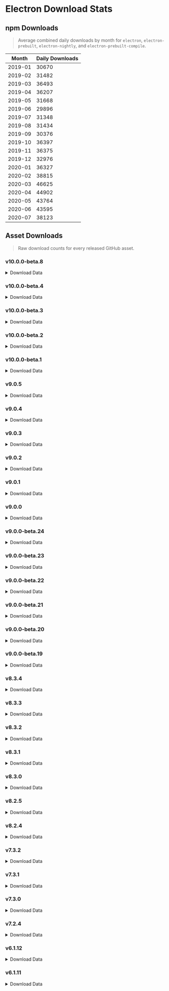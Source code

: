 # Electron Download Stats

## npm Downloads

> Average combined daily downloads by month for `electron`, `electron-prebuilt`, `electron-nightly`, and `electron-prebuilt-compile`.

Month | Daily Downloads
--- | ---
2019-01 | 30670
2019-02 | 31482
2019-03 | 36493
2019-04 | 36207
2019-05 | 31668
2019-06 | 29896
2019-07 | 31348
2019-08 | 31434
2019-09 | 30376
2019-10 | 36397
2019-11 | 36375
2019-12 | 32976
2020-01 | 36327
2020-02 | 38815
2020-03 | 46625
2020-04 | 44902
2020-05 | 43764
2020-06 | 43595
2020-07 | 38123


## Asset Downloads

> Raw download counts for every released GitHub asset.


### v10.0.0-beta.8

<details><summary>Download Data</summary>

File | Downloads
--- | ---
SHASUMS256.txt | 54
electron-v10.0.0-beta.8-win32-x64.zip | 36
electron-v10.0.0-beta.8-linux-x64.zip | 35
electron-v10.0.0-beta.8-darwin-x64.zip | 26
chromedriver-v10.0.0-beta.8-win32-x64.zip | 16
electron-v10.0.0-beta.8-win32-ia32.zip | 14
chromedriver-v10.0.0-beta.8-darwin-x64.zip | 10
electron-v10.0.0-beta.8-linux-ia32.zip | 10
electron-v10.0.0-beta.8-mas-x64.zip | 10
electron-v10.0.0-beta.8-win32-ia32-symbols.zip | 10
electron-v10.0.0-beta.8-win32-x64-symbols.zip | 10
chromedriver-v10.0.0-beta.8-linux-x64.zip | 9
electron-v10.0.0-beta.8-darwin-x64-symbols.zip | 9
electron-v10.0.0-beta.8-linux-arm64-debug.zip | 9
electron-v10.0.0-beta.8-linux-arm64-symbols.zip | 9
electron-v10.0.0-beta.8-linux-arm64.zip | 9
electron-v10.0.0-beta.8-linux-armv7l-symbols.zip | 9
electron-v10.0.0-beta.8-mas-x64-symbols.zip | 9
electron-v10.0.0-beta.8-win32-arm64.zip | 9
electron.d.ts | 9
ffmpeg-v10.0.0-beta.8-mas-x64.zip | 9
ffmpeg-v10.0.0-beta.8-win32-x64.zip | 9
chromedriver-v10.0.0-beta.8-mas-x64.zip | 8
chromedriver-v10.0.0-beta.8-win32-arm64.zip | 8
chromedriver-v10.0.0-beta.8-win32-ia32.zip | 8
electron-api.json | 8
electron-v10.0.0-beta.8-linux-armv7l-debug.zip | 8
electron-v10.0.0-beta.8-linux-armv7l.zip | 8
electron-v10.0.0-beta.8-linux-ia32-debug.zip | 8
electron-v10.0.0-beta.8-linux-ia32-symbols.zip | 8
electron-v10.0.0-beta.8-linux-x64-symbols.zip | 8
electron-v10.0.0-beta.8-win32-arm64-symbols.zip | 8
electron-v10.0.0-beta.8-win32-arm64-toolchain-profile.zip | 8
electron-v10.0.0-beta.8-win32-ia32-toolchain-profile.zip | 8
electron-v10.0.0-beta.8-win32-x64-toolchain-profile.zip | 8
ffmpeg-v10.0.0-beta.8-darwin-x64.zip | 8
ffmpeg-v10.0.0-beta.8-linux-arm64.zip | 8
ffmpeg-v10.0.0-beta.8-linux-armv7l.zip | 8
ffmpeg-v10.0.0-beta.8-linux-ia32.zip | 8
ffmpeg-v10.0.0-beta.8-linux-x64.zip | 8
ffmpeg-v10.0.0-beta.8-win32-arm64.zip | 8
ffmpeg-v10.0.0-beta.8-win32-ia32.zip | 8
hunspell_dictionaries.zip | 8
mksnapshot-v10.0.0-beta.8-darwin-x64.zip | 8
mksnapshot-v10.0.0-beta.8-linux-arm64-x64.zip | 8
mksnapshot-v10.0.0-beta.8-linux-armv7l-x64.zip | 8
mksnapshot-v10.0.0-beta.8-linux-ia32.zip | 8
mksnapshot-v10.0.0-beta.8-linux-x64.zip | 8
mksnapshot-v10.0.0-beta.8-mas-x64.zip | 8
mksnapshot-v10.0.0-beta.8-win32-arm64-x64.zip | 8
mksnapshot-v10.0.0-beta.8-win32-ia32.zip | 8
mksnapshot-v10.0.0-beta.8-win32-x64.zip | 8
chromedriver-v10.0.0-beta.8-linux-arm64.zip | 7
chromedriver-v10.0.0-beta.8-linux-armv7l.zip | 7
chromedriver-v10.0.0-beta.8-linux-ia32.zip | 7
electron-v10.0.0-beta.8-win32-ia32-pdb.zip | 7
electron-v10.0.0-beta.8-win32-x64-pdb.zip | 7
electron-v10.0.0-beta.8-darwin-x64-dsym.zip | 6
electron-v10.0.0-beta.8-linux-x64-debug.zip | 5
electron-v10.0.0-beta.8-mas-x64-dsym.zip | 5
electron-v10.0.0-beta.8-win32-arm64-pdb.zip | 5

</details>

### v10.0.0-beta.4

<details><summary>Download Data</summary>

File | Downloads
--- | ---
SHASUMS256.txt | 494
electron-v10.0.0-beta.4-linux-x64.zip | 319
electron-v10.0.0-beta.4-win32-x64.zip | 244
electron-v10.0.0-beta.4-darwin-x64.zip | 228
chromedriver-v10.0.0-beta.4-win32-x64.zip | 47
chromedriver-v10.0.0-beta.4-linux-x64.zip | 41
electron-v10.0.0-beta.4-win32-ia32.zip | 39
electron-v10.0.0-beta.4-linux-ia32.zip | 29
chromedriver-v10.0.0-beta.4-darwin-x64.zip | 26
mksnapshot-v10.0.0-beta.4-win32-x64.zip | 15
chromedriver-v10.0.0-beta.4-linux-arm64.zip | 14
chromedriver-v10.0.0-beta.4-win32-ia32.zip | 14
electron-api.json | 14
electron-v10.0.0-beta.4-linux-armv7l.zip | 14
electron-v10.0.0-beta.4-win32-x64-symbols.zip | 13
chromedriver-v10.0.0-beta.4-linux-ia32.zip | 12
chromedriver-v10.0.0-beta.4-win32-arm64.zip | 12
electron-v10.0.0-beta.4-linux-arm64.zip | 12
electron-v10.0.0-beta.4-linux-ia32-symbols.zip | 12
electron-v10.0.0-beta.4-linux-x64-symbols.zip | 12
electron-v10.0.0-beta.4-mas-x64.zip | 12
electron-v10.0.0-beta.4-win32-arm64.zip | 12
electron-v10.0.0-beta.4-win32-ia32-symbols.zip | 12
electron-v10.0.0-beta.4-win32-ia32-toolchain-profile.zip | 12
electron.d.ts | 12
ffmpeg-v10.0.0-beta.4-win32-x64.zip | 12
chromedriver-v10.0.0-beta.4-linux-armv7l.zip | 11
chromedriver-v10.0.0-beta.4-mas-x64.zip | 11
electron-v10.0.0-beta.4-darwin-x64-dsym.zip | 11
electron-v10.0.0-beta.4-darwin-x64-symbols.zip | 11
electron-v10.0.0-beta.4-linux-arm64-debug.zip | 11
electron-v10.0.0-beta.4-linux-arm64-symbols.zip | 11
electron-v10.0.0-beta.4-linux-armv7l-debug.zip | 11
electron-v10.0.0-beta.4-linux-armv7l-symbols.zip | 11
electron-v10.0.0-beta.4-linux-ia32-debug.zip | 11
electron-v10.0.0-beta.4-mas-x64-symbols.zip | 11
electron-v10.0.0-beta.4-win32-x64-toolchain-profile.zip | 11
ffmpeg-v10.0.0-beta.4-mas-x64.zip | 11
ffmpeg-v10.0.0-beta.4-win32-ia32.zip | 11
hunspell_dictionaries.zip | 11
mksnapshot-v10.0.0-beta.4-win32-ia32.zip | 11
electron-v10.0.0-beta.4-win32-arm64-symbols.zip | 10
electron-v10.0.0-beta.4-win32-arm64-toolchain-profile.zip | 10
ffmpeg-v10.0.0-beta.4-darwin-x64.zip | 10
ffmpeg-v10.0.0-beta.4-linux-arm64.zip | 10
ffmpeg-v10.0.0-beta.4-linux-armv7l.zip | 10
ffmpeg-v10.0.0-beta.4-linux-ia32.zip | 10
ffmpeg-v10.0.0-beta.4-linux-x64.zip | 10
ffmpeg-v10.0.0-beta.4-win32-arm64.zip | 10
mksnapshot-v10.0.0-beta.4-darwin-x64.zip | 10
mksnapshot-v10.0.0-beta.4-linux-arm64-x64.zip | 10
mksnapshot-v10.0.0-beta.4-linux-armv7l-x64.zip | 10
mksnapshot-v10.0.0-beta.4-linux-ia32.zip | 10
mksnapshot-v10.0.0-beta.4-linux-x64.zip | 10
mksnapshot-v10.0.0-beta.4-mas-x64.zip | 10
mksnapshot-v10.0.0-beta.4-win32-arm64-x64.zip | 10
electron-v10.0.0-beta.4-win32-ia32-pdb.zip | 9
electron-v10.0.0-beta.4-win32-x64-pdb.zip | 9
electron-v10.0.0-beta.4-linux-x64-debug.zip | 8
electron-v10.0.0-beta.4-mas-x64-dsym.zip | 8
electron-v10.0.0-beta.4-win32-arm64-pdb.zip | 7

</details>

### v10.0.0-beta.3

<details><summary>Download Data</summary>

File | Downloads
--- | ---
SHASUMS256.txt | 197
electron-v10.0.0-beta.3-linux-x64.zip | 113
electron-v10.0.0-beta.3-win32-x64.zip | 96
electron-v10.0.0-beta.3-darwin-x64.zip | 91
chromedriver-v10.0.0-beta.3-darwin-x64.zip | 28
chromedriver-v10.0.0-beta.3-linux-x64.zip | 24
electron-v10.0.0-beta.3-win32-ia32.zip | 24
chromedriver-v10.0.0-beta.3-win32-x64.zip | 23
electron-v10.0.0-beta.3-linux-armv7l.zip | 16
electron-api.json | 15
electron-v10.0.0-beta.3-linux-ia32.zip | 15
electron-v10.0.0-beta.3-mas-x64.zip | 13
electron-v10.0.0-beta.3-win32-arm64.zip | 13
ffmpeg-v10.0.0-beta.3-darwin-x64.zip | 13
electron-v10.0.0-beta.3-darwin-x64-symbols.zip | 12
electron-v10.0.0-beta.3-win32-ia32-symbols.zip | 12
electron-v10.0.0-beta.3-win32-x64-symbols.zip | 12
ffmpeg-v10.0.0-beta.3-linux-x64.zip | 12
ffmpeg-v10.0.0-beta.3-win32-x64.zip | 12
chromedriver-v10.0.0-beta.3-linux-armv7l.zip | 11
chromedriver-v10.0.0-beta.3-linux-ia32.zip | 11
chromedriver-v10.0.0-beta.3-mas-x64.zip | 11
chromedriver-v10.0.0-beta.3-win32-arm64.zip | 11
chromedriver-v10.0.0-beta.3-win32-ia32.zip | 11
electron-v10.0.0-beta.3-linux-ia32-symbols.zip | 11
electron-v10.0.0-beta.3-win32-ia32-toolchain-profile.zip | 11
electron.d.ts | 11
ffmpeg-v10.0.0-beta.3-mas-x64.zip | 11
ffmpeg-v10.0.0-beta.3-win32-arm64.zip | 11
hunspell_dictionaries.zip | 11
mksnapshot-v10.0.0-beta.3-darwin-x64.zip | 11
mksnapshot-v10.0.0-beta.3-linux-x64.zip | 11
mksnapshot-v10.0.0-beta.3-mas-x64.zip | 11
mksnapshot-v10.0.0-beta.3-win32-x64.zip | 11
chromedriver-v10.0.0-beta.3-linux-arm64.zip | 10
electron-v10.0.0-beta.3-linux-arm64-debug.zip | 10
electron-v10.0.0-beta.3-linux-arm64-symbols.zip | 10
electron-v10.0.0-beta.3-linux-arm64.zip | 10
electron-v10.0.0-beta.3-linux-armv7l-debug.zip | 10
electron-v10.0.0-beta.3-linux-armv7l-symbols.zip | 10
electron-v10.0.0-beta.3-linux-ia32-debug.zip | 10
electron-v10.0.0-beta.3-linux-x64-symbols.zip | 10
electron-v10.0.0-beta.3-mas-x64-symbols.zip | 10
electron-v10.0.0-beta.3-win32-arm64-symbols.zip | 10
electron-v10.0.0-beta.3-win32-arm64-toolchain-profile.zip | 10
electron-v10.0.0-beta.3-win32-x64-pdb.zip | 10
electron-v10.0.0-beta.3-win32-x64-toolchain-profile.zip | 10
ffmpeg-v10.0.0-beta.3-linux-arm64.zip | 10
ffmpeg-v10.0.0-beta.3-linux-armv7l.zip | 10
ffmpeg-v10.0.0-beta.3-linux-ia32.zip | 10
ffmpeg-v10.0.0-beta.3-win32-ia32.zip | 10
mksnapshot-v10.0.0-beta.3-linux-arm64-x64.zip | 10
mksnapshot-v10.0.0-beta.3-linux-armv7l-x64.zip | 10
mksnapshot-v10.0.0-beta.3-linux-ia32.zip | 10
mksnapshot-v10.0.0-beta.3-win32-arm64-x64.zip | 10
mksnapshot-v10.0.0-beta.3-win32-ia32.zip | 10
electron-v10.0.0-beta.3-win32-ia32-pdb.zip | 9
electron-v10.0.0-beta.3-darwin-x64-dsym.zip | 8
electron-v10.0.0-beta.3-win32-arm64-pdb.zip | 8
electron-v10.0.0-beta.3-linux-x64-debug.zip | 7
electron-v10.0.0-beta.3-mas-x64-dsym.zip | 7

</details>

### v10.0.0-beta.2

<details><summary>Download Data</summary>

File | Downloads
--- | ---
SHASUMS256.txt | 670
electron-v10.0.0-beta.2-linux-x64.zip | 459
electron-v10.0.0-beta.2-win32-x64.zip | 279
electron-v10.0.0-beta.2-darwin-x64.zip | 263
chromedriver-v10.0.0-beta.2-linux-x64.zip | 94
chromedriver-v10.0.0-beta.2-win32-x64.zip | 60
electron-v10.0.0-beta.2-linux-armv7l.zip | 59
electron-v10.0.0-beta.2-linux-ia32.zip | 54
electron-v10.0.0-beta.2-linux-arm64.zip | 52
chromedriver-v10.0.0-beta.2-linux-ia32.zip | 36
chromedriver-v10.0.0-beta.2-linux-arm64.zip | 34
chromedriver-v10.0.0-beta.2-linux-armv7l.zip | 34
electron-v10.0.0-beta.2-win32-ia32.zip | 27
chromedriver-v10.0.0-beta.2-darwin-x64.zip | 19
electron-v10.0.0-beta.2-win32-arm64.zip | 17
electron-v10.0.0-beta.2-mas-x64.zip | 16
electron-v10.0.0-beta.2-win32-x64-symbols.zip | 16
chromedriver-v10.0.0-beta.2-win32-arm64.zip | 15
electron-api.json | 15
electron-v10.0.0-beta.2-linux-arm64-debug.zip | 14
electron-v10.0.0-beta.2-linux-x64-symbols.zip | 14
electron-v10.0.0-beta.2-win32-ia32-symbols.zip | 14
electron.d.ts | 14
electron-v10.0.0-beta.2-linux-armv7l-debug.zip | 13
electron-v10.0.0-beta.2-linux-armv7l-symbols.zip | 13
ffmpeg-v10.0.0-beta.2-linux-armv7l.zip | 13
mksnapshot-v10.0.0-beta.2-linux-armv7l-x64.zip | 13
chromedriver-v10.0.0-beta.2-mas-x64.zip | 12
chromedriver-v10.0.0-beta.2-win32-ia32.zip | 12
electron-v10.0.0-beta.2-darwin-x64-symbols.zip | 12
electron-v10.0.0-beta.2-linux-arm64-symbols.zip | 12
electron-v10.0.0-beta.2-linux-ia32-debug.zip | 12
electron-v10.0.0-beta.2-linux-ia32-symbols.zip | 12
electron-v10.0.0-beta.2-mas-x64-symbols.zip | 12
electron-v10.0.0-beta.2-win32-arm64-symbols.zip | 12
electron-v10.0.0-beta.2-win32-arm64-toolchain-profile.zip | 12
electron-v10.0.0-beta.2-win32-ia32-toolchain-profile.zip | 12
electron-v10.0.0-beta.2-win32-x64-toolchain-profile.zip | 12
ffmpeg-v10.0.0-beta.2-darwin-x64.zip | 12
ffmpeg-v10.0.0-beta.2-linux-arm64.zip | 12
ffmpeg-v10.0.0-beta.2-linux-ia32.zip | 12
ffmpeg-v10.0.0-beta.2-linux-x64.zip | 12
ffmpeg-v10.0.0-beta.2-mas-x64.zip | 12
ffmpeg-v10.0.0-beta.2-win32-arm64.zip | 12
ffmpeg-v10.0.0-beta.2-win32-ia32.zip | 12
ffmpeg-v10.0.0-beta.2-win32-x64.zip | 12
hunspell_dictionaries.zip | 12
mksnapshot-v10.0.0-beta.2-darwin-x64.zip | 12
mksnapshot-v10.0.0-beta.2-linux-arm64-x64.zip | 12
mksnapshot-v10.0.0-beta.2-linux-ia32.zip | 12
mksnapshot-v10.0.0-beta.2-linux-x64.zip | 12
mksnapshot-v10.0.0-beta.2-mas-x64.zip | 12
mksnapshot-v10.0.0-beta.2-win32-arm64-x64.zip | 12
mksnapshot-v10.0.0-beta.2-win32-ia32.zip | 12
mksnapshot-v10.0.0-beta.2-win32-x64.zip | 12
electron-v10.0.0-beta.2-darwin-x64-dsym.zip | 11
electron-v10.0.0-beta.2-linux-x64-debug.zip | 10
electron-v10.0.0-beta.2-mas-x64-dsym.zip | 9
electron-v10.0.0-beta.2-win32-arm64-pdb.zip | 9
electron-v10.0.0-beta.2-win32-ia32-pdb.zip | 9
electron-v10.0.0-beta.2-win32-x64-pdb.zip | 9

</details>

### v10.0.0-beta.1

<details><summary>Download Data</summary>

File | Downloads
--- | ---
SHASUMS256.txt | 686
electron-v10.0.0-beta.1-win32-x64.zip | 528
electron-v10.0.0-beta.1-linux-x64.zip | 497
electron-v10.0.0-beta.1-darwin-x64.zip | 385
chromedriver-v10.0.0-beta.1-darwin-x64.zip | 177
chromedriver-v10.0.0-beta.1-win32-x64.zip | 156
chromedriver-v10.0.0-beta.1-linux-x64.zip | 151
electron-v10.0.0-beta.1-win32-ia32.zip | 142
mksnapshot-v10.0.0-beta.1-darwin-x64.zip | 138
chromedriver-v10.0.0-beta.1-linux-arm64.zip | 132
electron-v10.0.0-beta.1-darwin-x64-dsym.zip | 132
electron-v10.0.0-beta.1-linux-ia32.zip | 132
chromedriver-v10.0.0-beta.1-win32-arm64.zip | 129
electron-v10.0.0-beta.1-darwin-x64-symbols.zip | 126
chromedriver-v10.0.0-beta.1-win32-ia32.zip | 123
ffmpeg-v10.0.0-beta.1-win32-x64.zip | 123
chromedriver-v10.0.0-beta.1-linux-armv7l.zip | 120
electron-v10.0.0-beta.1-win32-arm64.zip | 119
mksnapshot-v10.0.0-beta.1-win32-x64.zip | 119
chromedriver-v10.0.0-beta.1-linux-ia32.zip | 118
chromedriver-v10.0.0-beta.1-mas-x64.zip | 118
hunspell_dictionaries.zip | 118
electron-v10.0.0-beta.1-linux-arm64.zip | 117
electron-v10.0.0-beta.1-mas-x64.zip | 117
ffmpeg-v10.0.0-beta.1-win32-ia32.zip | 117
electron-v10.0.0-beta.1-linux-arm64-symbols.zip | 116
electron-v10.0.0-beta.1-linux-armv7l.zip | 116
electron-v10.0.0-beta.1-win32-arm64-pdb.zip | 116
electron-v10.0.0-beta.1-win32-x64-toolchain-profile.zip | 116
mksnapshot-v10.0.0-beta.1-linux-armv7l-x64.zip | 116
mksnapshot-v10.0.0-beta.1-linux-ia32.zip | 116
electron-v10.0.0-beta.1-linux-arm64-debug.zip | 115
electron-v10.0.0-beta.1-linux-armv7l-symbols.zip | 115
electron-v10.0.0-beta.1-linux-ia32-symbols.zip | 115
electron-v10.0.0-beta.1-win32-arm64-toolchain-profile.zip | 115
electron-v10.0.0-beta.1-win32-ia32-symbols.zip | 115
ffmpeg-v10.0.0-beta.1-linux-x64.zip | 115
mksnapshot-v10.0.0-beta.1-linux-x64.zip | 115
mksnapshot-v10.0.0-beta.1-mas-x64.zip | 115
mksnapshot-v10.0.0-beta.1-win32-arm64-x64.zip | 115
mksnapshot-v10.0.0-beta.1-win32-ia32.zip | 115
electron-v10.0.0-beta.1-linux-armv7l-debug.zip | 114
electron-v10.0.0-beta.1-linux-ia32-debug.zip | 114
electron-v10.0.0-beta.1-linux-x64-symbols.zip | 114
electron-v10.0.0-beta.1-mas-x64-symbols.zip | 114
electron-v10.0.0-beta.1-win32-ia32-toolchain-profile.zip | 114
electron-v10.0.0-beta.1-win32-x64-symbols.zip | 114
ffmpeg-v10.0.0-beta.1-darwin-x64.zip | 114
mksnapshot-v10.0.0-beta.1-linux-arm64-x64.zip | 114
electron-v10.0.0-beta.1-win32-arm64-symbols.zip | 113
ffmpeg-v10.0.0-beta.1-linux-ia32.zip | 113
ffmpeg-v10.0.0-beta.1-mas-x64.zip | 113
ffmpeg-v10.0.0-beta.1-win32-arm64.zip | 113
electron-v10.0.0-beta.1-linux-x64-debug.zip | 112
electron-v10.0.0-beta.1-mas-x64-dsym.zip | 112
ffmpeg-v10.0.0-beta.1-linux-arm64.zip | 112
ffmpeg-v10.0.0-beta.1-linux-armv7l.zip | 112
electron-v10.0.0-beta.1-win32-x64-pdb.zip | 111
electron-v10.0.0-beta.1-win32-ia32-pdb.zip | 110
electron.d.ts | 72
electron-api.json | 25

</details>

### v9.0.5

<details><summary>Download Data</summary>

File | Downloads
--- | ---
SHASUMS256.txt | 23929
electron-v9.0.5-win32-x64.zip | 17556
electron-v9.0.5-linux-x64.zip | 15289
electron-v9.0.5-darwin-x64.zip | 11667
electron-v9.0.5-win32-ia32.zip | 2428
electron-v9.0.5-linux-armv7l.zip | 767
electron-v9.0.5-linux-ia32.zip | 453
electron-v9.0.5-linux-arm64.zip | 432
electron-v9.0.5-mas-x64.zip | 431
electron-v9.0.5-win32-arm64.zip | 326
ffmpeg-v9.0.5-win32-x64.zip | 281
ffmpeg-v9.0.5-linux-x64.zip | 259
ffmpeg-v9.0.5-darwin-x64.zip | 252
chromedriver-v9.0.5-win32-x64.zip | 123
chromedriver-v9.0.5-darwin-x64.zip | 113
electron-api.json | 91
chromedriver-v9.0.5-linux-x64.zip | 48
electron-v9.0.5-win32-x64-symbols.zip | 36
mksnapshot-v9.0.5-win32-x64.zip | 35
chromedriver-v9.0.5-win32-ia32.zip | 33
electron.d.ts | 31
electron-v9.0.5-darwin-x64-dsym.zip | 30
hunspell_dictionaries.zip | 30
electron-v9.0.5-linux-x64-symbols.zip | 29
electron-v9.0.5-win32-ia32-symbols.zip | 28
ffmpeg-v9.0.5-win32-ia32.zip | 23
chromedriver-v9.0.5-win32-arm64.zip | 21
electron-v9.0.5-darwin-x64-symbols.zip | 21
ffmpeg-v9.0.5-win32-arm64.zip | 21
electron-v9.0.5-win32-x64-pdb.zip | 20
chromedriver-v9.0.5-linux-ia32.zip | 19
electron-v9.0.5-win32-x64-toolchain-profile.zip | 19
mksnapshot-v9.0.5-linux-x64.zip | 19
chromedriver-v9.0.5-linux-arm64.zip | 18
electron-v9.0.5-mas-x64-symbols.zip | 18
mksnapshot-v9.0.5-win32-ia32.zip | 17
electron-v9.0.5-linux-armv7l-symbols.zip | 16
electron-v9.0.5-linux-ia32-symbols.zip | 16
chromedriver-v9.0.5-mas-x64.zip | 15
chromedriver-v9.0.5-linux-armv7l.zip | 14
electron-v9.0.5-linux-arm64-symbols.zip | 14
electron-v9.0.5-win32-ia32-pdb.zip | 14
mksnapshot-v9.0.5-win32-arm64-x64.zip | 14
electron-v9.0.5-linux-arm64-debug.zip | 12
electron-v9.0.5-win32-arm64-symbols.zip | 12
electron-v9.0.5-win32-arm64-toolchain-profile.zip | 12
electron-v9.0.5-win32-ia32-toolchain-profile.zip | 12
ffmpeg-v9.0.5-linux-armv7l.zip | 12
mksnapshot-v9.0.5-darwin-x64.zip | 11
electron-v9.0.5-linux-armv7l-debug.zip | 10
electron-v9.0.5-linux-ia32-debug.zip | 10
electron-v9.0.5-mas-x64-dsym.zip | 10
ffmpeg-v9.0.5-linux-arm64.zip | 10
ffmpeg-v9.0.5-linux-ia32.zip | 10
mksnapshot-v9.0.5-linux-arm64-x64.zip | 10
mksnapshot-v9.0.5-linux-armv7l-x64.zip | 10
mksnapshot-v9.0.5-linux-ia32.zip | 10
electron-v9.0.5-linux-x64-debug.zip | 9
electron-v9.0.5-win32-arm64-pdb.zip | 9
ffmpeg-v9.0.5-mas-x64.zip | 9
mksnapshot-v9.0.5-mas-x64.zip | 9

</details>

### v9.0.4

<details><summary>Download Data</summary>

File | Downloads
--- | ---
SHASUMS256.txt | 35165
electron-v9.0.4-linux-x64.zip | 25007
electron-v9.0.4-win32-x64.zip | 21661
electron-v9.0.4-darwin-x64.zip | 15396
electron-v9.0.4-win32-ia32.zip | 2689
chromedriver-v9.0.4-linux-x64.zip | 1072
electron-v9.0.4-linux-armv7l.zip | 813
electron-v9.0.4-linux-ia32.zip | 601
electron-v9.0.4-linux-arm64.zip | 563
electron-v9.0.4-mas-x64.zip | 480
electron-v9.0.4-win32-arm64.zip | 404
chromedriver-v9.0.4-win32-x64.zip | 159
electron-api.json | 92
chromedriver-v9.0.4-darwin-x64.zip | 86
chromedriver-v9.0.4-linux-arm64.zip | 56
mksnapshot-v9.0.4-win32-x64.zip | 53
ffmpeg-v9.0.4-win32-x64.zip | 51
chromedriver-v9.0.4-linux-armv7l.zip | 46
chromedriver-v9.0.4-win32-ia32.zip | 45
chromedriver-v9.0.4-linux-ia32.zip | 41
electron-v9.0.4-win32-x64-symbols.zip | 41
electron-v9.0.4-win32-ia32-symbols.zip | 36
electron.d.ts | 34
electron-v9.0.4-win32-x64-pdb.zip | 28
electron-v9.0.4-darwin-x64-dsym.zip | 26
electron-v9.0.4-linux-x64-symbols.zip | 26
ffmpeg-v9.0.4-linux-x64.zip | 25
chromedriver-v9.0.4-win32-arm64.zip | 24
mksnapshot-v9.0.4-linux-x64.zip | 22
chromedriver-v9.0.4-mas-x64.zip | 21
electron-v9.0.4-darwin-x64-symbols.zip | 21
electron-v9.0.4-win32-x64-toolchain-profile.zip | 21
hunspell_dictionaries.zip | 21
electron-v9.0.4-linux-ia32-symbols.zip | 19
electron-v9.0.4-linux-armv7l-symbols.zip | 18
electron-v9.0.4-mas-x64-symbols.zip | 17
electron-v9.0.4-win32-ia32-pdb.zip | 17
ffmpeg-v9.0.4-darwin-x64.zip | 17
ffmpeg-v9.0.4-linux-arm64.zip | 17
mksnapshot-v9.0.4-darwin-x64.zip | 17
electron-v9.0.4-linux-ia32-debug.zip | 15
mksnapshot-v9.0.4-linux-arm64-x64.zip | 15
mksnapshot-v9.0.4-mas-x64.zip | 15
electron-v9.0.4-linux-arm64-debug.zip | 14
electron-v9.0.4-linux-armv7l-debug.zip | 14
electron-v9.0.4-win32-ia32-toolchain-profile.zip | 14
ffmpeg-v9.0.4-linux-armv7l.zip | 14
ffmpeg-v9.0.4-linux-ia32.zip | 14
ffmpeg-v9.0.4-mas-x64.zip | 14
ffmpeg-v9.0.4-win32-ia32.zip | 14
mksnapshot-v9.0.4-linux-ia32.zip | 14
mksnapshot-v9.0.4-win32-arm64-x64.zip | 14
electron-v9.0.4-linux-arm64-symbols.zip | 13
electron-v9.0.4-win32-arm64-symbols.zip | 13
electron-v9.0.4-win32-arm64-toolchain-profile.zip | 13
mksnapshot-v9.0.4-linux-armv7l-x64.zip | 13
mksnapshot-v9.0.4-win32-ia32.zip | 13
electron-v9.0.4-linux-x64-debug.zip | 12
electron-v9.0.4-mas-x64-dsym.zip | 12
electron-v9.0.4-win32-arm64-pdb.zip | 12
ffmpeg-v9.0.4-win32-arm64.zip | 12

</details>

### v9.0.3

<details><summary>Download Data</summary>

File | Downloads
--- | ---
SHASUMS256.txt | 22322
electron-v9.0.3-win32-x64.zip | 19492
electron-v9.0.3-linux-x64.zip | 15756
electron-v9.0.3-darwin-x64.zip | 8639
electron-v9.0.3-win32-ia32.zip | 1921
electron-v9.0.3-linux-armv7l.zip | 415
electron-v9.0.3-linux-ia32.zip | 414
electron-v9.0.3-linux-arm64.zip | 394
electron-v9.0.3-mas-x64.zip | 268
electron-v9.0.3-win32-arm64.zip | 252
chromedriver-v9.0.3-darwin-x64.zip | 247
chromedriver-v9.0.3-win32-x64.zip | 173
chromedriver-v9.0.3-linux-x64.zip | 113
electron-api.json | 62
ffmpeg-v9.0.3-win32-x64.zip | 50
mksnapshot-v9.0.3-win32-x64.zip | 45
chromedriver-v9.0.3-win32-ia32.zip | 40
chromedriver-v9.0.3-win32-arm64.zip | 36
chromedriver-v9.0.3-linux-armv7l.zip | 34
electron-v9.0.3-win32-x64-pdb.zip | 34
chromedriver-v9.0.3-linux-arm64.zip | 33
electron-v9.0.3-darwin-x64-dsym.zip | 33
electron-v9.0.3-win32-x64-symbols.zip | 32
electron-v9.0.3-darwin-x64-symbols.zip | 31
electron.d.ts | 31
electron-v9.0.3-win32-x64-toolchain-profile.zip | 30
hunspell_dictionaries.zip | 30
chromedriver-v9.0.3-mas-x64.zip | 28
electron-v9.0.3-win32-ia32-pdb.zip | 28
electron-v9.0.3-linux-x64-symbols.zip | 26
ffmpeg-v9.0.3-win32-ia32.zip | 25
ffmpeg-v9.0.3-darwin-x64.zip | 24
electron-v9.0.3-linux-x64-debug.zip | 23
electron-v9.0.3-win32-ia32-symbols.zip | 23
ffmpeg-v9.0.3-linux-x64.zip | 23
mksnapshot-v9.0.3-darwin-x64.zip | 23
mksnapshot-v9.0.3-linux-x64.zip | 23
mksnapshot-v9.0.3-win32-ia32.zip | 23
chromedriver-v9.0.3-linux-ia32.zip | 22
electron-v9.0.3-linux-arm64-symbols.zip | 20
electron-v9.0.3-linux-ia32-debug.zip | 19
electron-v9.0.3-win32-ia32-toolchain-profile.zip | 19
electron-v9.0.3-linux-arm64-debug.zip | 18
electron-v9.0.3-linux-armv7l-debug.zip | 18
electron-v9.0.3-linux-armv7l-symbols.zip | 18
electron-v9.0.3-linux-ia32-symbols.zip | 18
mksnapshot-v9.0.3-linux-arm64-x64.zip | 18
ffmpeg-v9.0.3-linux-arm64.zip | 17
ffmpeg-v9.0.3-linux-armv7l.zip | 17
ffmpeg-v9.0.3-linux-ia32.zip | 17
mksnapshot-v9.0.3-linux-ia32.zip | 17
mksnapshot-v9.0.3-mas-x64.zip | 17
mksnapshot-v9.0.3-win32-arm64-x64.zip | 17
electron-v9.0.3-win32-arm64-pdb.zip | 16
electron-v9.0.3-win32-arm64-symbols.zip | 16
ffmpeg-v9.0.3-win32-arm64.zip | 16
mksnapshot-v9.0.3-linux-armv7l-x64.zip | 16
electron-v9.0.3-mas-x64-dsym.zip | 15
electron-v9.0.3-mas-x64-symbols.zip | 15
electron-v9.0.3-win32-arm64-toolchain-profile.zip | 15
ffmpeg-v9.0.3-mas-x64.zip | 15

</details>

### v9.0.2

<details><summary>Download Data</summary>

File | Downloads
--- | ---
SHASUMS256.txt | 24731
electron-v9.0.2-linux-x64.zip | 19117
electron-v9.0.2-win32-x64.zip | 13206
electron-v9.0.2-darwin-x64.zip | 8556
electron-v9.0.2-win32-ia32.zip | 1962
chromedriver-v9.0.2-linux-x64.zip | 1120
electron-v9.0.2-linux-ia32.zip | 533
electron-v9.0.2-linux-armv7l.zip | 492
electron-v9.0.2-linux-arm64.zip | 368
electron-v9.0.2-mas-x64.zip | 349
electron-v9.0.2-win32-arm64.zip | 264
chromedriver-v9.0.2-win32-x64.zip | 160
chromedriver-v9.0.2-darwin-x64.zip | 61
electron-api.json | 59
ffmpeg-v9.0.2-linux-x64.zip | 45
electron-v9.0.2-darwin-x64-dsym.zip | 38
chromedriver-v9.0.2-linux-arm64.zip | 36
chromedriver-v9.0.2-linux-armv7l.zip | 36
ffmpeg-v9.0.2-win32-x64.zip | 35
electron-v9.0.2-win32-x64-symbols.zip | 34
mksnapshot-v9.0.2-win32-x64.zip | 34
mksnapshot-v9.0.2-linux-x64.zip | 33
chromedriver-v9.0.2-linux-ia32.zip | 31
chromedriver-v9.0.2-win32-ia32.zip | 30
electron-v9.0.2-win32-ia32-symbols.zip | 27
ffmpeg-v9.0.2-darwin-x64.zip | 27
electron-v9.0.2-linux-x64-symbols.zip | 24
electron.d.ts | 24
mksnapshot-v9.0.2-darwin-x64.zip | 24
chromedriver-v9.0.2-mas-x64.zip | 23
chromedriver-v9.0.2-win32-arm64.zip | 23
electron-v9.0.2-win32-x64-pdb.zip | 23
electron-v9.0.2-darwin-x64-symbols.zip | 21
hunspell_dictionaries.zip | 21
electron-v9.0.2-win32-x64-toolchain-profile.zip | 20
mksnapshot-v9.0.2-linux-arm64-x64.zip | 18
electron-v9.0.2-linux-armv7l-symbols.zip | 17
ffmpeg-v9.0.2-win32-ia32.zip | 17
electron-v9.0.2-linux-ia32-symbols.zip | 16
mksnapshot-v9.0.2-win32-ia32.zip | 16
electron-v9.0.2-mas-x64-symbols.zip | 15
electron-v9.0.2-win32-arm64-toolchain-profile.zip | 15
electron-v9.0.2-win32-arm64-symbols.zip | 14
electron-v9.0.2-win32-ia32-toolchain-profile.zip | 14
ffmpeg-v9.0.2-linux-armv7l.zip | 14
ffmpeg-v9.0.2-win32-arm64.zip | 14
mksnapshot-v9.0.2-win32-arm64-x64.zip | 14
electron-v9.0.2-linux-x64-debug.zip | 13
electron-v9.0.2-win32-ia32-pdb.zip | 13
ffmpeg-v9.0.2-linux-ia32.zip | 13
mksnapshot-v9.0.2-linux-ia32.zip | 13
mksnapshot-v9.0.2-mas-x64.zip | 13
electron-v9.0.2-linux-arm64-debug.zip | 12
electron-v9.0.2-linux-arm64-symbols.zip | 12
electron-v9.0.2-linux-armv7l-debug.zip | 12
electron-v9.0.2-linux-ia32-debug.zip | 12
ffmpeg-v9.0.2-linux-arm64.zip | 12
ffmpeg-v9.0.2-mas-x64.zip | 12
mksnapshot-v9.0.2-linux-armv7l-x64.zip | 12
electron-v9.0.2-win32-arm64-pdb.zip | 10
electron-v9.0.2-mas-x64-dsym.zip | 9

</details>

### v9.0.1

<details><summary>Download Data</summary>

File | Downloads
--- | ---
SHASUMS256.txt | 5774
electron-v9.0.1-linux-x64.zip | 3971
electron-v9.0.1-win32-x64.zip | 3660
electron-v9.0.1-darwin-x64.zip | 2211
electron-v9.0.1-win32-ia32.zip | 449
electron-v9.0.1-linux-armv7l.zip | 121
electron-v9.0.1-linux-ia32.zip | 117
electron-v9.0.1-mas-x64.zip | 113
electron-v9.0.1-linux-arm64.zip | 100
electron-v9.0.1-win32-arm64.zip | 87
electron-v9.0.1-darwin-x64-symbols.zip | 57
chromedriver-v9.0.1-win32-x64.zip | 49
electron-v9.0.1-darwin-x64-dsym.zip | 42
electron-v9.0.1-win32-arm64-pdb.zip | 42
chromedriver-v9.0.1-darwin-x64.zip | 40
electron-api.json | 35
hunspell_dictionaries.zip | 30
mksnapshot-v9.0.1-win32-x64.zip | 29
electron-v9.0.1-win32-x64-symbols.zip | 27
electron.d.ts | 27
ffmpeg-v9.0.1-win32-x64.zip | 27
chromedriver-v9.0.1-win32-ia32.zip | 24
electron-v9.0.1-win32-ia32-symbols.zip | 23
chromedriver-v9.0.1-linux-x64.zip | 21
chromedriver-v9.0.1-win32-arm64.zip | 21
ffmpeg-v9.0.1-linux-x64.zip | 21
chromedriver-v9.0.1-linux-arm64.zip | 20
electron-v9.0.1-mas-x64-dsym.zip | 20
electron-v9.0.1-win32-arm64-symbols.zip | 20
electron-v9.0.1-win32-x64-pdb.zip | 20
electron-v9.0.1-win32-x64-toolchain-profile.zip | 20
ffmpeg-v9.0.1-win32-arm64.zip | 20
mksnapshot-v9.0.1-win32-ia32.zip | 20
chromedriver-v9.0.1-linux-armv7l.zip | 19
ffmpeg-v9.0.1-win32-ia32.zip | 19
electron-v9.0.1-linux-x64-symbols.zip | 18
electron-v9.0.1-win32-arm64-toolchain-profile.zip | 18
ffmpeg-v9.0.1-linux-armv7l.zip | 18
mksnapshot-v9.0.1-linux-x64.zip | 18
chromedriver-v9.0.1-mas-x64.zip | 17
electron-v9.0.1-linux-arm64-symbols.zip | 17
electron-v9.0.1-linux-armv7l-symbols.zip | 17
electron-v9.0.1-linux-ia32-symbols.zip | 17
electron-v9.0.1-mas-x64-symbols.zip | 17
electron-v9.0.1-win32-ia32-pdb.zip | 17
ffmpeg-v9.0.1-darwin-x64.zip | 17
ffmpeg-v9.0.1-linux-arm64.zip | 17
ffmpeg-v9.0.1-linux-ia32.zip | 17
mksnapshot-v9.0.1-darwin-x64.zip | 17
electron-v9.0.1-linux-arm64-debug.zip | 16
electron-v9.0.1-linux-ia32-debug.zip | 16
electron-v9.0.1-linux-x64-debug.zip | 16
electron-v9.0.1-win32-ia32-toolchain-profile.zip | 16
mksnapshot-v9.0.1-linux-armv7l-x64.zip | 16
mksnapshot-v9.0.1-win32-arm64-x64.zip | 16
chromedriver-v9.0.1-linux-ia32.zip | 15
electron-v9.0.1-linux-armv7l-debug.zip | 15
ffmpeg-v9.0.1-mas-x64.zip | 15
mksnapshot-v9.0.1-linux-arm64-x64.zip | 15
mksnapshot-v9.0.1-linux-ia32.zip | 15
mksnapshot-v9.0.1-mas-x64.zip | 15

</details>

### v9.0.0

<details><summary>Download Data</summary>

File | Downloads
--- | ---
SHASUMS256.txt | 59831
electron-v9.0.0-win32-x64.zip | 35530
electron-v9.0.0-linux-x64.zip | 31950
electron-v9.0.0-darwin-x64.zip | 20784
chromedriver-v9.0.0-linux-x64.zip | 18381
chromedriver-v9.0.0-win32-x64.zip | 6849
chromedriver-v9.0.0-darwin-x64.zip | 5730
electron-v9.0.0-win32-ia32.zip | 4687
electron-v9.0.0-mas-x64.zip | 1920
electron-v9.0.0-linux-armv7l.zip | 1027
electron-v9.0.0-linux-ia32.zip | 989
electron-v9.0.0-linux-arm64.zip | 729
chromedriver-v9.0.0-win32-ia32.zip | 589
electron-v9.0.0-win32-arm64.zip | 557
chromedriver-v9.0.0-linux-ia32.zip | 177
chromedriver-v9.0.0-linux-arm64.zip | 149
electron-api.json | 136
chromedriver-v9.0.0-linux-armv7l.zip | 118
electron-v9.0.0-linux-x64-debug.zip | 91
mksnapshot-v9.0.0-win32-x64.zip | 76
ffmpeg-v9.0.0-win32-x64.zip | 68
electron-v9.0.0-win32-x64-symbols.zip | 59
electron-v9.0.0-win32-x64-pdb.zip | 51
electron.d.ts | 48
mksnapshot-v9.0.0-linux-x64.zip | 45
electron-v9.0.0-darwin-x64-dsym.zip | 43
electron-v9.0.0-darwin-x64-symbols.zip | 43
ffmpeg-v9.0.0-linux-x64.zip | 43
chromedriver-v9.0.0-win32-arm64.zip | 41
hunspell_dictionaries.zip | 41
electron-v9.0.0-linux-x64-symbols.zip | 40
electron-v9.0.0-win32-ia32-symbols.zip | 40
electron-v9.0.0-win32-x64-toolchain-profile.zip | 40
chromedriver-v9.0.0-mas-x64.zip | 38
mksnapshot-v9.0.0-win32-ia32.zip | 38
electron-v9.0.0-linux-arm64-symbols.zip | 36
mksnapshot-v9.0.0-darwin-x64.zip | 36
electron-v9.0.0-linux-ia32-symbols.zip | 33
ffmpeg-v9.0.0-darwin-x64.zip | 33
ffmpeg-v9.0.0-win32-ia32.zip | 33
electron-v9.0.0-linux-armv7l-symbols.zip | 32
ffmpeg-v9.0.0-linux-armv7l.zip | 30
electron-v9.0.0-win32-ia32-pdb.zip | 29
electron-v9.0.0-linux-arm64-debug.zip | 28
electron-v9.0.0-linux-armv7l-debug.zip | 27
electron-v9.0.0-linux-ia32-debug.zip | 27
electron-v9.0.0-win32-arm64-symbols.zip | 27
mksnapshot-v9.0.0-mas-x64.zip | 27
electron-v9.0.0-mas-x64-symbols.zip | 26
electron-v9.0.0-win32-ia32-toolchain-profile.zip | 26
ffmpeg-v9.0.0-linux-ia32.zip | 26
ffmpeg-v9.0.0-mas-x64.zip | 26
mksnapshot-v9.0.0-win32-arm64-x64.zip | 26
electron-v9.0.0-win32-arm64-pdb.zip | 24
electron-v9.0.0-win32-arm64-toolchain-profile.zip | 24
mksnapshot-v9.0.0-linux-arm64-x64.zip | 24
mksnapshot-v9.0.0-linux-ia32.zip | 24
ffmpeg-v9.0.0-linux-arm64.zip | 23
ffmpeg-v9.0.0-win32-arm64.zip | 23
electron-v9.0.0-mas-x64-dsym.zip | 22
mksnapshot-v9.0.0-linux-armv7l-x64.zip | 22

</details>

### v9.0.0-beta.24

<details><summary>Download Data</summary>

File | Downloads
--- | ---
SHASUMS256.txt | 6682
electron-v9.0.0-beta.24-linux-x64.zip | 4631
electron-v9.0.0-beta.24-win32-x64.zip | 3174
electron-v9.0.0-beta.24-darwin-x64.zip | 3160
electron-v9.0.0-beta.24-win32-ia32.zip | 775
electron-v9.0.0-beta.24-linux-ia32.zip | 71
chromedriver-v9.0.0-beta.24-win32-x64.zip | 60
chromedriver-v9.0.0-beta.24-darwin-x64.zip | 49
electron-v9.0.0-beta.24-mas-x64.zip | 36
chromedriver-v9.0.0-beta.24-linux-x64.zip | 33
electron-v9.0.0-beta.24-linux-armv7l.zip | 32
electron-v9.0.0-beta.24-win32-ia32-symbols.zip | 27
electron-v9.0.0-beta.24-linux-arm64.zip | 25
electron.d.ts | 25
electron-v9.0.0-beta.24-darwin-x64-symbols.zip | 24
electron-v9.0.0-beta.24-win32-x64-pdb.zip | 24
chromedriver-v9.0.0-beta.24-linux-arm64.zip | 23
electron-v9.0.0-beta.24-linux-arm64-debug.zip | 23
electron-v9.0.0-beta.24-win32-arm64.zip | 23
electron-api.json | 22
electron-v9.0.0-beta.24-darwin-x64-dsym.zip | 22
electron-v9.0.0-beta.24-win32-x64-symbols.zip | 22
ffmpeg-v9.0.0-beta.24-win32-x64.zip | 22
mksnapshot-v9.0.0-beta.24-win32-x64.zip | 22
chromedriver-v9.0.0-beta.24-win32-arm64.zip | 21
chromedriver-v9.0.0-beta.24-win32-ia32.zip | 21
electron-v9.0.0-beta.24-win32-ia32-pdb.zip | 21
electron-v9.0.0-beta.24-win32-x64-toolchain-profile.zip | 21
ffmpeg-v9.0.0-beta.24-win32-ia32.zip | 21
chromedriver-v9.0.0-beta.24-linux-ia32.zip | 20
chromedriver-v9.0.0-beta.24-mas-x64.zip | 20
electron-v9.0.0-beta.24-linux-x64-symbols.zip | 20
electron-v9.0.0-beta.24-win32-arm64-symbols.zip | 20
ffmpeg-v9.0.0-beta.24-darwin-x64.zip | 20
hunspell_dictionaries.zip | 20
chromedriver-v9.0.0-beta.24-linux-armv7l.zip | 19
electron-v9.0.0-beta.24-linux-arm64-symbols.zip | 19
electron-v9.0.0-beta.24-linux-ia32-debug.zip | 19
electron-v9.0.0-beta.24-linux-ia32-symbols.zip | 19
electron-v9.0.0-beta.24-win32-arm64-toolchain-profile.zip | 19
electron-v9.0.0-beta.24-win32-ia32-toolchain-profile.zip | 19
ffmpeg-v9.0.0-beta.24-linux-arm64.zip | 19
ffmpeg-v9.0.0-beta.24-linux-armv7l.zip | 19
ffmpeg-v9.0.0-beta.24-linux-ia32.zip | 19
ffmpeg-v9.0.0-beta.24-linux-x64.zip | 19
ffmpeg-v9.0.0-beta.24-win32-arm64.zip | 19
mksnapshot-v9.0.0-beta.24-darwin-x64.zip | 19
mksnapshot-v9.0.0-beta.24-linux-armv7l-x64.zip | 19
mksnapshot-v9.0.0-beta.24-linux-ia32.zip | 19
mksnapshot-v9.0.0-beta.24-linux-x64.zip | 19
mksnapshot-v9.0.0-beta.24-win32-arm64-x64.zip | 19
mksnapshot-v9.0.0-beta.24-win32-ia32.zip | 19
electron-v9.0.0-beta.24-linux-armv7l-debug.zip | 18
electron-v9.0.0-beta.24-linux-armv7l-symbols.zip | 18
electron-v9.0.0-beta.24-mas-x64-symbols.zip | 18
ffmpeg-v9.0.0-beta.24-mas-x64.zip | 18
mksnapshot-v9.0.0-beta.24-mas-x64.zip | 18
electron-v9.0.0-beta.24-mas-x64-dsym.zip | 16
electron-v9.0.0-beta.24-win32-arm64-pdb.zip | 16
mksnapshot-v9.0.0-beta.24-linux-arm64-x64.zip | 16
electron-v9.0.0-beta.24-linux-x64-debug.zip | 15

</details>

### v9.0.0-beta.23

<details><summary>Download Data</summary>

File | Downloads
--- | ---
SHASUMS256.txt | 114
electron-v9.0.0-beta.23-win32-x64.zip | 87
electron-v9.0.0-beta.23-linux-x64.zip | 82
electron-v9.0.0-beta.23-darwin-x64.zip | 37
chromedriver-v9.0.0-beta.23-darwin-x64.zip | 32
electron-v9.0.0-beta.23-win32-ia32.zip | 29
chromedriver-v9.0.0-beta.23-win32-x64.zip | 24
chromedriver-v9.0.0-beta.23-mas-x64.zip | 22
chromedriver-v9.0.0-beta.23-win32-arm64.zip | 22
electron.d.ts | 21
chromedriver-v9.0.0-beta.23-linux-arm64.zip | 20
chromedriver-v9.0.0-beta.23-win32-ia32.zip | 20
electron-v9.0.0-beta.23-win32-arm64.zip | 20
chromedriver-v9.0.0-beta.23-linux-x64.zip | 19
electron-v9.0.0-beta.23-win32-ia32-symbols.zip | 18
ffmpeg-v9.0.0-beta.23-linux-x64.zip | 18
ffmpeg-v9.0.0-beta.23-mas-x64.zip | 18
ffmpeg-v9.0.0-beta.23-win32-arm64.zip | 18
hunspell_dictionaries.zip | 18
mksnapshot-v9.0.0-beta.23-linux-x64.zip | 18
mksnapshot-v9.0.0-beta.23-win32-x64.zip | 18
chromedriver-v9.0.0-beta.23-linux-armv7l.zip | 17
electron-api.json | 17
electron-v9.0.0-beta.23-darwin-x64-symbols.zip | 17
electron-v9.0.0-beta.23-linux-ia32.zip | 17
electron-v9.0.0-beta.23-mas-x64.zip | 17
electron-v9.0.0-beta.23-win32-arm64-toolchain-profile.zip | 17
electron-v9.0.0-beta.23-win32-x64-toolchain-profile.zip | 17
ffmpeg-v9.0.0-beta.23-linux-ia32.zip | 17
ffmpeg-v9.0.0-beta.23-win32-x64.zip | 17
mksnapshot-v9.0.0-beta.23-darwin-x64.zip | 17
mksnapshot-v9.0.0-beta.23-win32-arm64-x64.zip | 17
electron-v9.0.0-beta.23-linux-arm64-debug.zip | 16
electron-v9.0.0-beta.23-linux-arm64-symbols.zip | 16
electron-v9.0.0-beta.23-linux-arm64.zip | 16
electron-v9.0.0-beta.23-linux-armv7l-symbols.zip | 16
electron-v9.0.0-beta.23-linux-armv7l.zip | 16
electron-v9.0.0-beta.23-linux-ia32-symbols.zip | 16
electron-v9.0.0-beta.23-linux-x64-symbols.zip | 16
electron-v9.0.0-beta.23-win32-ia32-toolchain-profile.zip | 16
electron-v9.0.0-beta.23-win32-x64-symbols.zip | 16
ffmpeg-v9.0.0-beta.23-darwin-x64.zip | 16
ffmpeg-v9.0.0-beta.23-linux-arm64.zip | 16
ffmpeg-v9.0.0-beta.23-linux-armv7l.zip | 16
ffmpeg-v9.0.0-beta.23-win32-ia32.zip | 16
mksnapshot-v9.0.0-beta.23-linux-armv7l-x64.zip | 16
mksnapshot-v9.0.0-beta.23-linux-ia32.zip | 16
mksnapshot-v9.0.0-beta.23-mas-x64.zip | 16
mksnapshot-v9.0.0-beta.23-win32-ia32.zip | 16
chromedriver-v9.0.0-beta.23-linux-ia32.zip | 15
electron-v9.0.0-beta.23-darwin-x64-dsym.zip | 15
electron-v9.0.0-beta.23-linux-armv7l-debug.zip | 15
electron-v9.0.0-beta.23-linux-ia32-debug.zip | 15
electron-v9.0.0-beta.23-mas-x64-symbols.zip | 15
electron-v9.0.0-beta.23-win32-arm64-symbols.zip | 15
electron-v9.0.0-beta.23-win32-x64-pdb.zip | 15
electron-v9.0.0-beta.23-win32-arm64-pdb.zip | 13
electron-v9.0.0-beta.23-win32-ia32-pdb.zip | 13
mksnapshot-v9.0.0-beta.23-linux-arm64-x64.zip | 13
electron-v9.0.0-beta.23-mas-x64-dsym.zip | 12
electron-v9.0.0-beta.23-linux-x64-debug.zip | 11

</details>

### v9.0.0-beta.22

<details><summary>Download Data</summary>

File | Downloads
--- | ---
SHASUMS256.txt | 2370
electron-v9.0.0-beta.22-darwin-x64.zip | 1403
electron-v9.0.0-beta.22-win32-x64.zip | 1316
electron-v9.0.0-beta.22-linux-x64.zip | 865
electron-v9.0.0-beta.22-win32-ia32.zip | 468
electron-v9.0.0-beta.22-linux-ia32.zip | 109
chromedriver-v9.0.0-beta.22-win32-x64.zip | 38
chromedriver-v9.0.0-beta.22-darwin-x64.zip | 28
electron-v9.0.0-beta.22-linux-armv7l.zip | 28
chromedriver-v9.0.0-beta.22-linux-x64.zip | 26
electron-api.json | 24
electron-v9.0.0-beta.22-mas-x64.zip | 23
mksnapshot-v9.0.0-beta.22-win32-x64.zip | 23
chromedriver-v9.0.0-beta.22-win32-ia32.zip | 22
electron.d.ts | 22
chromedriver-v9.0.0-beta.22-win32-arm64.zip | 21
electron-v9.0.0-beta.22-linux-arm64.zip | 21
ffmpeg-v9.0.0-beta.22-win32-x64.zip | 21
electron-v9.0.0-beta.22-win32-ia32-symbols.zip | 20
chromedriver-v9.0.0-beta.22-mas-x64.zip | 19
electron-v9.0.0-beta.22-win32-arm64.zip | 19
ffmpeg-v9.0.0-beta.22-linux-x64.zip | 19
hunspell_dictionaries.zip | 19
chromedriver-v9.0.0-beta.22-linux-armv7l.zip | 18
ffmpeg-v9.0.0-beta.22-win32-ia32.zip | 18
mksnapshot-v9.0.0-beta.22-linux-x64.zip | 18
electron-v9.0.0-beta.22-mas-x64-symbols.zip | 17
electron-v9.0.0-beta.22-win32-arm64-symbols.zip | 17
electron-v9.0.0-beta.22-win32-x64-toolchain-profile.zip | 17
mksnapshot-v9.0.0-beta.22-win32-ia32.zip | 17
electron-v9.0.0-beta.22-linux-arm64-debug.zip | 16
electron-v9.0.0-beta.22-win32-ia32-toolchain-profile.zip | 16
electron-v9.0.0-beta.22-win32-x64-symbols.zip | 16
ffmpeg-v9.0.0-beta.22-darwin-x64.zip | 16
ffmpeg-v9.0.0-beta.22-linux-ia32.zip | 16
mksnapshot-v9.0.0-beta.22-linux-ia32.zip | 16
chromedriver-v9.0.0-beta.22-linux-arm64.zip | 15
chromedriver-v9.0.0-beta.22-linux-ia32.zip | 15
electron-v9.0.0-beta.22-darwin-x64-symbols.zip | 15
electron-v9.0.0-beta.22-linux-arm64-symbols.zip | 15
electron-v9.0.0-beta.22-linux-x64-symbols.zip | 15
electron-v9.0.0-beta.22-win32-arm64-toolchain-profile.zip | 15
electron-v9.0.0-beta.22-win32-ia32-pdb.zip | 15
ffmpeg-v9.0.0-beta.22-linux-arm64.zip | 15
ffmpeg-v9.0.0-beta.22-linux-armv7l.zip | 15
ffmpeg-v9.0.0-beta.22-mas-x64.zip | 15
ffmpeg-v9.0.0-beta.22-win32-arm64.zip | 15
mksnapshot-v9.0.0-beta.22-darwin-x64.zip | 15
mksnapshot-v9.0.0-beta.22-linux-armv7l-x64.zip | 15
mksnapshot-v9.0.0-beta.22-mas-x64.zip | 15
mksnapshot-v9.0.0-beta.22-win32-arm64-x64.zip | 15
electron-v9.0.0-beta.22-linux-armv7l-debug.zip | 14
electron-v9.0.0-beta.22-linux-armv7l-symbols.zip | 14
electron-v9.0.0-beta.22-linux-ia32-debug.zip | 14
electron-v9.0.0-beta.22-linux-ia32-symbols.zip | 14
electron-v9.0.0-beta.22-win32-x64-pdb.zip | 14
electron-v9.0.0-beta.22-darwin-x64-dsym.zip | 12
electron-v9.0.0-beta.22-mas-x64-dsym.zip | 12
mksnapshot-v9.0.0-beta.22-linux-arm64-x64.zip | 12
electron-v9.0.0-beta.22-linux-x64-debug.zip | 11
electron-v9.0.0-beta.22-win32-arm64-pdb.zip | 11

</details>

### v9.0.0-beta.21

<details><summary>Download Data</summary>

File | Downloads
--- | ---
SHASUMS256.txt | 312
electron-v9.0.0-beta.21-win32-x64.zip | 194
electron-v9.0.0-beta.21-linux-x64.zip | 148
electron-v9.0.0-beta.21-darwin-x64.zip | 110
electron-v9.0.0-beta.21-win32-ia32.zip | 31
chromedriver-v9.0.0-beta.21-linux-armv7l.zip | 25
chromedriver-v9.0.0-beta.21-win32-x64.zip | 23
electron-v9.0.0-beta.21-darwin-x64-symbols.zip | 22
chromedriver-v9.0.0-beta.21-linux-ia32.zip | 20
chromedriver-v9.0.0-beta.21-linux-x64.zip | 20
electron-v9.0.0-beta.21-linux-arm64.zip | 20
chromedriver-v9.0.0-beta.21-mas-x64.zip | 19
electron-v9.0.0-beta.21-linux-ia32.zip | 19
ffmpeg-v9.0.0-beta.21-win32-x64.zip | 19
mksnapshot-v9.0.0-beta.21-win32-x64.zip | 19
chromedriver-v9.0.0-beta.21-darwin-x64.zip | 18
chromedriver-v9.0.0-beta.21-win32-arm64.zip | 18
electron-v9.0.0-beta.21-linux-armv7l-symbols.zip | 18
electron-v9.0.0-beta.21-linux-armv7l.zip | 18
electron-v9.0.0-beta.21-win32-ia32-symbols.zip | 18
electron.d.ts | 18
chromedriver-v9.0.0-beta.21-linux-arm64.zip | 17
electron-api.json | 17
electron-v9.0.0-beta.21-mas-x64.zip | 17
hunspell_dictionaries.zip | 17
mksnapshot-v9.0.0-beta.21-linux-x64.zip | 17
chromedriver-v9.0.0-beta.21-win32-ia32.zip | 16
electron-v9.0.0-beta.21-darwin-x64-dsym.zip | 16
electron-v9.0.0-beta.21-mas-x64-symbols.zip | 16
electron-v9.0.0-beta.21-win32-arm64.zip | 16
electron-v9.0.0-beta.21-win32-ia32-pdb.zip | 16
electron-v9.0.0-beta.21-win32-ia32-toolchain-profile.zip | 16
electron-v9.0.0-beta.21-win32-x64-symbols.zip | 16
electron-v9.0.0-beta.21-win32-x64-toolchain-profile.zip | 16
ffmpeg-v9.0.0-beta.21-darwin-x64.zip | 16
ffmpeg-v9.0.0-beta.21-linux-ia32.zip | 16
ffmpeg-v9.0.0-beta.21-linux-x64.zip | 16
ffmpeg-v9.0.0-beta.21-win32-ia32.zip | 16
mksnapshot-v9.0.0-beta.21-linux-ia32.zip | 16
mksnapshot-v9.0.0-beta.21-win32-ia32.zip | 16
electron-v9.0.0-beta.21-linux-arm64-debug.zip | 15
electron-v9.0.0-beta.21-linux-arm64-symbols.zip | 15
electron-v9.0.0-beta.21-linux-armv7l-debug.zip | 15
electron-v9.0.0-beta.21-linux-ia32-debug.zip | 15
electron-v9.0.0-beta.21-linux-ia32-symbols.zip | 15
electron-v9.0.0-beta.21-linux-x64-symbols.zip | 15
electron-v9.0.0-beta.21-win32-arm64-symbols.zip | 15
electron-v9.0.0-beta.21-win32-arm64-toolchain-profile.zip | 15
electron-v9.0.0-beta.21-win32-x64-pdb.zip | 15
ffmpeg-v9.0.0-beta.21-linux-arm64.zip | 15
ffmpeg-v9.0.0-beta.21-linux-armv7l.zip | 15
ffmpeg-v9.0.0-beta.21-mas-x64.zip | 15
ffmpeg-v9.0.0-beta.21-win32-arm64.zip | 15
mksnapshot-v9.0.0-beta.21-darwin-x64.zip | 15
mksnapshot-v9.0.0-beta.21-linux-armv7l-x64.zip | 15
mksnapshot-v9.0.0-beta.21-mas-x64.zip | 15
mksnapshot-v9.0.0-beta.21-win32-arm64-x64.zip | 15
electron-v9.0.0-beta.21-linux-x64-debug.zip | 11
electron-v9.0.0-beta.21-mas-x64-dsym.zip | 11
electron-v9.0.0-beta.21-win32-arm64-pdb.zip | 11
mksnapshot-v9.0.0-beta.21-linux-arm64-x64.zip | 11

</details>

### v9.0.0-beta.20

<details><summary>Download Data</summary>

File | Downloads
--- | ---
SHASUMS256.txt | 169
electron-v9.0.0-beta.20-linux-x64.zip | 120
electron-v9.0.0-beta.20-win32-x64.zip | 81
electron-v9.0.0-beta.20-darwin-x64.zip | 32
electron-v9.0.0-beta.20-win32-ia32.zip | 25
electron-v9.0.0-beta.20-win32-ia32-symbols.zip | 18
electron-v9.0.0-beta.20-linux-ia32.zip | 17
chromedriver-v9.0.0-beta.20-darwin-x64.zip | 16
electron-v9.0.0-beta.20-linux-ia32-symbols.zip | 16
mksnapshot-v9.0.0-beta.20-mas-x64.zip | 16
mksnapshot-v9.0.0-beta.20-win32-x64.zip | 16
chromedriver-v9.0.0-beta.20-linux-ia32.zip | 15
chromedriver-v9.0.0-beta.20-linux-x64.zip | 15
chromedriver-v9.0.0-beta.20-win32-arm64.zip | 15
electron-v9.0.0-beta.20-darwin-x64-symbols.zip | 15
electron-v9.0.0-beta.20-linux-arm64-symbols.zip | 15
electron-v9.0.0-beta.20-win32-arm64-symbols.zip | 15
electron.d.ts | 15
ffmpeg-v9.0.0-beta.20-linux-arm64.zip | 15
mksnapshot-v9.0.0-beta.20-linux-armv7l-x64.zip | 15
mksnapshot-v9.0.0-beta.20-linux-x64.zip | 15
mksnapshot-v9.0.0-beta.20-win32-arm64-x64.zip | 15
mksnapshot-v9.0.0-beta.20-win32-ia32.zip | 15
chromedriver-v9.0.0-beta.20-mas-x64.zip | 14
chromedriver-v9.0.0-beta.20-win32-ia32.zip | 14
chromedriver-v9.0.0-beta.20-win32-x64.zip | 14
electron-api.json | 14
electron-v9.0.0-beta.20-linux-arm64-debug.zip | 14
electron-v9.0.0-beta.20-linux-arm64.zip | 14
electron-v9.0.0-beta.20-linux-armv7l-debug.zip | 14
electron-v9.0.0-beta.20-linux-armv7l-symbols.zip | 14
electron-v9.0.0-beta.20-linux-armv7l.zip | 14
electron-v9.0.0-beta.20-linux-ia32-debug.zip | 14
electron-v9.0.0-beta.20-linux-x64-symbols.zip | 14
electron-v9.0.0-beta.20-mas-x64-symbols.zip | 14
electron-v9.0.0-beta.20-mas-x64.zip | 14
electron-v9.0.0-beta.20-win32-arm64-toolchain-profile.zip | 14
electron-v9.0.0-beta.20-win32-arm64.zip | 14
electron-v9.0.0-beta.20-win32-ia32-toolchain-profile.zip | 14
electron-v9.0.0-beta.20-win32-x64-pdb.zip | 14
electron-v9.0.0-beta.20-win32-x64-symbols.zip | 14
electron-v9.0.0-beta.20-win32-x64-toolchain-profile.zip | 14
ffmpeg-v9.0.0-beta.20-darwin-x64.zip | 14
ffmpeg-v9.0.0-beta.20-linux-armv7l.zip | 14
ffmpeg-v9.0.0-beta.20-linux-ia32.zip | 14
ffmpeg-v9.0.0-beta.20-linux-x64.zip | 14
ffmpeg-v9.0.0-beta.20-mas-x64.zip | 14
ffmpeg-v9.0.0-beta.20-win32-arm64.zip | 14
ffmpeg-v9.0.0-beta.20-win32-ia32.zip | 14
ffmpeg-v9.0.0-beta.20-win32-x64.zip | 14
hunspell_dictionaries.zip | 14
mksnapshot-v9.0.0-beta.20-darwin-x64.zip | 14
mksnapshot-v9.0.0-beta.20-linux-ia32.zip | 14
chromedriver-v9.0.0-beta.20-linux-arm64.zip | 13
chromedriver-v9.0.0-beta.20-linux-armv7l.zip | 13
electron-v9.0.0-beta.20-win32-ia32-pdb.zip | 13
electron-v9.0.0-beta.20-darwin-x64-dsym.zip | 10
electron-v9.0.0-beta.20-linux-x64-debug.zip | 10
electron-v9.0.0-beta.20-mas-x64-dsym.zip | 10
electron-v9.0.0-beta.20-win32-arm64-pdb.zip | 10
mksnapshot-v9.0.0-beta.20-linux-arm64-x64.zip | 10

</details>

### v9.0.0-beta.19

<details><summary>Download Data</summary>

File | Downloads
--- | ---
SHASUMS256.txt | 386
electron-v9.0.0-beta.19-win32-x64.zip | 317
electron-v9.0.0-beta.19-linux-x64.zip | 243
electron-v9.0.0-beta.19-darwin-x64.zip | 203
electron-v9.0.0-beta.19-win32-ia32.zip | 104
electron-v9.0.0-beta.19-linux-ia32.zip | 91
chromedriver-v9.0.0-beta.19-darwin-x64.zip | 34
chromedriver-v9.0.0-beta.19-win32-x64.zip | 34
chromedriver-v9.0.0-beta.19-linux-armv7l.zip | 25
electron-v9.0.0-beta.19-linux-arm64.zip | 25
electron-v9.0.0-beta.19-linux-x64-symbols.zip | 24
chromedriver-v9.0.0-beta.19-linux-x64.zip | 23
electron-v9.0.0-beta.19-mas-x64.zip | 23
chromedriver-v9.0.0-beta.19-linux-arm64.zip | 22
electron-v9.0.0-beta.19-linux-arm64-symbols.zip | 22
electron-v9.0.0-beta.19-linux-armv7l.zip | 22
electron-v9.0.0-beta.19-win32-ia32-symbols.zip | 22
electron-v9.0.0-beta.19-win32-x64-symbols.zip | 21
electron-v9.0.0-beta.19-linux-armv7l-debug.zip | 20
chromedriver-v9.0.0-beta.19-win32-arm64.zip | 19
electron-api.json | 19
electron-v9.0.0-beta.19-linux-arm64-debug.zip | 19
electron-v9.0.0-beta.19-linux-ia32-debug.zip | 19
electron-v9.0.0-beta.19-mas-x64-symbols.zip | 19
electron-v9.0.0-beta.19-win32-ia32-pdb.zip | 19
electron.d.ts | 19
chromedriver-v9.0.0-beta.19-win32-ia32.zip | 18
electron-v9.0.0-beta.19-darwin-x64-symbols.zip | 18
electron-v9.0.0-beta.19-linux-armv7l-symbols.zip | 18
electron-v9.0.0-beta.19-linux-ia32-symbols.zip | 18
electron-v9.0.0-beta.19-win32-arm64-toolchain-profile.zip | 18
electron-v9.0.0-beta.19-win32-x64-pdb.zip | 18
chromedriver-v9.0.0-beta.19-linux-ia32.zip | 17
chromedriver-v9.0.0-beta.19-mas-x64.zip | 17
electron-v9.0.0-beta.19-win32-arm64-symbols.zip | 17
electron-v9.0.0-beta.19-win32-arm64.zip | 17
electron-v9.0.0-beta.19-win32-x64-toolchain-profile.zip | 17
mksnapshot-v9.0.0-beta.19-linux-x64.zip | 17
electron-v9.0.0-beta.19-win32-ia32-toolchain-profile.zip | 16
ffmpeg-v9.0.0-beta.19-darwin-x64.zip | 16
ffmpeg-v9.0.0-beta.19-linux-x64.zip | 16
ffmpeg-v9.0.0-beta.19-mas-x64.zip | 16
ffmpeg-v9.0.0-beta.19-win32-arm64.zip | 16
ffmpeg-v9.0.0-beta.19-win32-x64.zip | 16
hunspell_dictionaries.zip | 16
mksnapshot-v9.0.0-beta.19-mas-x64.zip | 16
mksnapshot-v9.0.0-beta.19-win32-x64.zip | 16
electron-v9.0.0-beta.19-darwin-x64-dsym.zip | 15
ffmpeg-v9.0.0-beta.19-linux-arm64.zip | 15
ffmpeg-v9.0.0-beta.19-linux-armv7l.zip | 15
ffmpeg-v9.0.0-beta.19-linux-ia32.zip | 15
ffmpeg-v9.0.0-beta.19-win32-ia32.zip | 15
mksnapshot-v9.0.0-beta.19-darwin-x64.zip | 15
mksnapshot-v9.0.0-beta.19-linux-armv7l-x64.zip | 15
mksnapshot-v9.0.0-beta.19-linux-ia32.zip | 15
mksnapshot-v9.0.0-beta.19-win32-arm64-x64.zip | 15
mksnapshot-v9.0.0-beta.19-win32-ia32.zip | 15
electron-v9.0.0-beta.19-linux-x64-debug.zip | 14
electron-v9.0.0-beta.19-mas-x64-dsym.zip | 14
electron-v9.0.0-beta.19-win32-arm64-pdb.zip | 14
mksnapshot-v9.0.0-beta.19-linux-arm64-x64.zip | 12

</details>

### v8.3.4

<details><summary>Download Data</summary>

File | Downloads
--- | ---
SHASUMS256.txt | 7825
electron-v8.3.4-linux-x64.zip | 5606
electron-v8.3.4-win32-x64.zip | 4394
electron-v8.3.4-darwin-x64.zip | 2800
electron-v8.3.4-win32-ia32.zip | 590
chromedriver-v8.3.4-linux-x64.zip | 569
chromedriver-v8.3.4-win32-x64.zip | 121
electron-v8.3.4-linux-arm64.zip | 96
electron-v8.3.4-mas-x64.zip | 87
chromedriver-v8.3.4-darwin-x64.zip | 84
electron-v8.3.4-linux-ia32.zip | 77
electron-v8.3.4-linux-armv7l.zip | 76
electron-v8.3.4-win32-arm64.zip | 65
electron-api.json | 47
electron-v8.3.4-darwin-x64-dsym.zip | 44
chromedriver-v8.3.4-linux-arm64.zip | 39
electron-v8.3.4-darwin-x64-symbols.zip | 30
chromedriver-v8.3.4-win32-arm64.zip | 29
electron.d.ts | 28
chromedriver-v8.3.4-win32-ia32.zip | 27
electron-v8.3.4-win32-x64-symbols.zip | 27
ffmpeg-v8.3.4-win32-x64.zip | 26
mksnapshot-v8.3.4-win32-x64.zip | 26
electron-v8.3.4-win32-x64-pdb.zip | 24
chromedriver-v8.3.4-mas-x64.zip | 22
electron-v8.3.4-linux-arm64-symbols.zip | 20
hunspell_dictionaries.zip | 19
chromedriver-v8.3.4-linux-armv7l.zip | 18
chromedriver-v8.3.4-linux-ia32.zip | 17
ffmpeg-v8.3.4-darwin-x64.zip | 17
electron-v8.3.4-linux-x64-symbols.zip | 16
electron-v8.3.4-win32-ia32-symbols.zip | 16
ffmpeg-v8.3.4-linux-x64.zip | 16
electron-v8.3.4-mas-x64-symbols.zip | 15
mksnapshot-v8.3.4-darwin-x64.zip | 15
mksnapshot-v8.3.4-linux-armv7l-x64.zip | 15
electron-v8.3.4-linux-arm64-debug.zip | 14
electron-v8.3.4-linux-ia32-symbols.zip | 14
ffmpeg-v8.3.4-win32-ia32.zip | 14
mksnapshot-v8.3.4-linux-x64.zip | 14
electron-v8.3.4-linux-armv7l-symbols.zip | 13
ffmpeg-v8.3.4-linux-arm64.zip | 13
mksnapshot-v8.3.4-win32-ia32.zip | 13
electron-v8.3.4-linux-armv7l-debug.zip | 12
electron-v8.3.4-linux-ia32-debug.zip | 12
electron-v8.3.4-win32-arm64-pdb.zip | 12
electron-v8.3.4-win32-arm64-symbols.zip | 12
ffmpeg-v8.3.4-linux-armv7l.zip | 12
ffmpeg-v8.3.4-mas-x64.zip | 12
ffmpeg-v8.3.4-win32-arm64.zip | 12
mksnapshot-v8.3.4-win32-arm64-x64.zip | 12
electron-v8.3.4-linux-x64-debug.zip | 11
electron-v8.3.4-win32-ia32-pdb.zip | 11
ffmpeg-v8.3.4-linux-ia32.zip | 11
mksnapshot-v8.3.4-linux-ia32.zip | 11
mksnapshot-v8.3.4-mas-x64.zip | 11
electron-v8.3.4-mas-x64-dsym.zip | 10
mksnapshot-v8.3.4-linux-arm64-x64.zip | 8

</details>

### v8.3.3

<details><summary>Download Data</summary>

File | Downloads
--- | ---
SHASUMS256.txt | 11056
electron-v8.3.3-linux-x64.zip | 8406
electron-v8.3.3-win32-x64.zip | 6514
electron-v8.3.3-darwin-x64.zip | 2935
ffmpeg-v8.3.3-linux-x64.zip | 722
ffmpeg-v8.3.3-win32-x64.zip | 690
ffmpeg-v8.3.3-darwin-x64.zip | 668
chromedriver-v8.3.3-linux-x64.zip | 448
electron-v8.3.3-win32-ia32.zip | 383
electron-v8.3.3-linux-arm64.zip | 123
electron-v8.3.3-linux-armv7l.zip | 75
electron-v8.3.3-linux-ia32.zip | 65
chromedriver-v8.3.3-win32-x64.zip | 64
electron-v8.3.3-win32-arm64.zip | 63
electron-v8.3.3-mas-x64.zip | 56
chromedriver-v8.3.3-darwin-x64.zip | 30
ffmpeg-v8.3.3-linux-arm64.zip | 30
electron-v8.3.3-darwin-x64-dsym.zip | 23
ffmpeg-v8.3.3-win32-ia32.zip | 21
electron-v8.3.3-win32-x64-symbols.zip | 20
electron-v8.3.3-darwin-x64-symbols.zip | 19
electron-v8.3.3-linux-x64-symbols.zip | 19
electron-v8.3.3-win32-ia32-symbols.zip | 19
ffmpeg-v8.3.3-linux-armv7l.zip | 19
electron-api.json | 18
ffmpeg-v8.3.3-win32-arm64.zip | 18
chromedriver-v8.3.3-linux-arm64.zip | 17
electron.d.ts | 17
mksnapshot-v8.3.3-win32-x64.zip | 17
chromedriver-v8.3.3-linux-armv7l.zip | 16
chromedriver-v8.3.3-win32-ia32.zip | 16
mksnapshot-v8.3.3-linux-x64.zip | 16
chromedriver-v8.3.3-linux-ia32.zip | 15
electron-v8.3.3-linux-armv7l-symbols.zip | 15
electron-v8.3.3-linux-ia32-symbols.zip | 15
electron-v8.3.3-mas-x64-symbols.zip | 15
chromedriver-v8.3.3-win32-arm64.zip | 14
hunspell_dictionaries.zip | 14
chromedriver-v8.3.3-mas-x64.zip | 13
electron-v8.3.3-win32-arm64-symbols.zip | 13
mksnapshot-v8.3.3-win32-ia32.zip | 13
electron-v8.3.3-linux-arm64-debug.zip | 12
electron-v8.3.3-linux-arm64-symbols.zip | 12
electron-v8.3.3-linux-armv7l-debug.zip | 12
electron-v8.3.3-linux-ia32-debug.zip | 12
ffmpeg-v8.3.3-linux-ia32.zip | 12
mksnapshot-v8.3.3-darwin-x64.zip | 12
mksnapshot-v8.3.3-linux-ia32.zip | 12
mksnapshot-v8.3.3-mas-x64.zip | 12
mksnapshot-v8.3.3-win32-arm64-x64.zip | 12
ffmpeg-v8.3.3-mas-x64.zip | 11
mksnapshot-v8.3.3-linux-armv7l-x64.zip | 11
electron-v8.3.3-win32-x64-pdb.zip | 10
electron-v8.3.3-win32-arm64-pdb.zip | 9
electron-v8.3.3-linux-x64-debug.zip | 8
electron-v8.3.3-win32-ia32-pdb.zip | 8
electron-v8.3.3-mas-x64-dsym.zip | 7
mksnapshot-v8.3.3-linux-arm64-x64.zip | 7

</details>

### v8.3.2

<details><summary>Download Data</summary>

File | Downloads
--- | ---
SHASUMS256.txt | 5626
electron-v8.3.2-linux-x64.zip | 4304
electron-v8.3.2-win32-x64.zip | 2660
electron-v8.3.2-darwin-x64.zip | 1601
electron-v8.3.2-win32-ia32.zip | 562
chromedriver-v8.3.2-linux-x64.zip | 292
electron-v8.3.2-win32-arm64.zip | 57
electron-v8.3.2-linux-armv7l.zip | 51
electron-v8.3.2-linux-arm64.zip | 48
electron-v8.3.2-mas-x64.zip | 45
electron-v8.3.2-linux-ia32.zip | 32
chromedriver-v8.3.2-win32-x64.zip | 31
chromedriver-v8.3.2-darwin-x64.zip | 23
chromedriver-v8.3.2-linux-arm64.zip | 16
electron-v8.3.2-win32-ia32-symbols.zip | 16
electron-v8.3.2-win32-x64-symbols.zip | 16
mksnapshot-v8.3.2-win32-x64.zip | 16
chromedriver-v8.3.2-linux-armv7l.zip | 15
chromedriver-v8.3.2-linux-ia32.zip | 15
electron.d.ts | 15
electron-api.json | 14
ffmpeg-v8.3.2-win32-x64.zip | 14
chromedriver-v8.3.2-win32-arm64.zip | 13
electron-v8.3.2-mas-x64-symbols.zip | 13
electron-v8.3.2-win32-x64-pdb.zip | 13
hunspell_dictionaries.zip | 13
mksnapshot-v8.3.2-darwin-x64.zip | 13
mksnapshot-v8.3.2-linux-x64.zip | 13
electron-v8.3.2-win32-ia32-pdb.zip | 12
ffmpeg-v8.3.2-linux-x64.zip | 12
chromedriver-v8.3.2-mas-x64.zip | 11
chromedriver-v8.3.2-win32-ia32.zip | 11
electron-v8.3.2-darwin-x64-dsym.zip | 11
electron-v8.3.2-darwin-x64-symbols.zip | 11
electron-v8.3.2-linux-arm64-debug.zip | 11
ffmpeg-v8.3.2-darwin-x64.zip | 11
ffmpeg-v8.3.2-mas-x64.zip | 11
ffmpeg-v8.3.2-win32-arm64.zip | 11
mksnapshot-v8.3.2-mas-x64.zip | 11
electron-v8.3.2-linux-arm64-symbols.zip | 10
electron-v8.3.2-linux-armv7l-debug.zip | 10
electron-v8.3.2-linux-armv7l-symbols.zip | 10
electron-v8.3.2-linux-ia32-debug.zip | 10
electron-v8.3.2-linux-ia32-symbols.zip | 10
electron-v8.3.2-linux-x64-symbols.zip | 10
electron-v8.3.2-win32-arm64-symbols.zip | 10
ffmpeg-v8.3.2-linux-arm64.zip | 10
ffmpeg-v8.3.2-linux-armv7l.zip | 10
ffmpeg-v8.3.2-linux-ia32.zip | 10
ffmpeg-v8.3.2-win32-ia32.zip | 10
mksnapshot-v8.3.2-linux-armv7l-x64.zip | 10
mksnapshot-v8.3.2-linux-ia32.zip | 10
mksnapshot-v8.3.2-win32-arm64-x64.zip | 10
mksnapshot-v8.3.2-win32-ia32.zip | 10
electron-v8.3.2-win32-arm64-pdb.zip | 9
mksnapshot-v8.3.2-linux-arm64-x64.zip | 8
electron-v8.3.2-linux-x64-debug.zip | 7
electron-v8.3.2-mas-x64-dsym.zip | 7

</details>

### v8.3.1

<details><summary>Download Data</summary>

File | Downloads
--- | ---
SHASUMS256.txt | 22160
electron-v8.3.1-linux-x64.zip | 17442
electron-v8.3.1-win32-x64.zip | 9763
electron-v8.3.1-darwin-x64.zip | 7188
electron-v8.3.1-win32-ia32.zip | 1837
chromedriver-v8.3.1-linux-x64.zip | 453
ffmpeg-v8.3.1-darwin-x64.zip | 404
ffmpeg-v8.3.1-win32-x64.zip | 368
ffmpeg-v8.3.1-linux-x64.zip | 361
electron-v8.3.1-linux-armv7l.zip | 222
electron-v8.3.1-mas-x64.zip | 210
electron-v8.3.1-linux-arm64.zip | 146
electron-v8.3.1-linux-ia32.zip | 130
electron-v8.3.1-win32-arm64.zip | 106
chromedriver-v8.3.1-win32-x64.zip | 82
ffmpeg-v8.3.1-win32-ia32.zip | 67
mksnapshot-v8.3.1-win32-x64.zip | 29
chromedriver-v8.3.1-linux-arm64.zip | 26
electron-v8.3.1-darwin-x64-symbols.zip | 24
chromedriver-v8.3.1-linux-ia32.zip | 23
electron-v8.3.1-linux-x64-debug.zip | 23
ffmpeg-v8.3.1-win32-arm64.zip | 23
chromedriver-v8.3.1-darwin-x64.zip | 22
electron-v8.3.1-linux-arm64-symbols.zip | 22
mksnapshot-v8.3.1-win32-ia32.zip | 22
chromedriver-v8.3.1-linux-armv7l.zip | 21
chromedriver-v8.3.1-mas-x64.zip | 21
electron-v8.3.1-win32-arm64-symbols.zip | 21
mksnapshot-v8.3.1-linux-x64.zip | 21
chromedriver-v8.3.1-win32-arm64.zip | 20
electron-v8.3.1-linux-armv7l-symbols.zip | 20
electron-v8.3.1-linux-x64-symbols.zip | 20
electron-v8.3.1-win32-ia32-symbols.zip | 20
electron-v8.3.1-win32-x64-symbols.zip | 20
electron-v8.3.1-mas-x64-symbols.zip | 19
mksnapshot-v8.3.1-darwin-x64.zip | 19
mksnapshot-v8.3.1-linux-ia32.zip | 19
mksnapshot-v8.3.1-mas-x64.zip | 19
electron-v8.3.1-linux-armv7l-debug.zip | 18
electron-v8.3.1-linux-ia32-debug.zip | 18
electron-v8.3.1-linux-ia32-symbols.zip | 18
electron.d.ts | 18
hunspell_dictionaries.zip | 18
mksnapshot-v8.3.1-linux-armv7l-x64.zip | 18
mksnapshot-v8.3.1-win32-arm64-x64.zip | 18
electron-v8.3.1-linux-arm64-debug.zip | 17
electron-v8.3.1-win32-x64-pdb.zip | 17
ffmpeg-v8.3.1-linux-arm64.zip | 17
ffmpeg-v8.3.1-linux-armv7l.zip | 17
ffmpeg-v8.3.1-linux-ia32.zip | 17
ffmpeg-v8.3.1-mas-x64.zip | 17
chromedriver-v8.3.1-win32-ia32.zip | 16
electron-api.json | 16
electron-v8.3.1-darwin-x64-dsym.zip | 16
electron-v8.3.1-mas-x64-dsym.zip | 15
electron-v8.3.1-win32-arm64-pdb.zip | 15
mksnapshot-v8.3.1-linux-arm64-x64.zip | 15
electron-v8.3.1-win32-ia32-pdb.zip | 14

</details>

### v8.3.0

<details><summary>Download Data</summary>

File | Downloads
--- | ---
SHASUMS256.txt | 52933
electron-v8.3.0-linux-x64.zip | 39323
electron-v8.3.0-win32-x64.zip | 26130
electron-v8.3.0-darwin-x64.zip | 20432
electron-v8.3.0-win32-ia32.zip | 4882
electron-v8.3.0-linux-armv7l.zip | 904
electron-v8.3.0-linux-ia32.zip | 660
electron-v8.3.0-linux-arm64.zip | 637
electron-v8.3.0-mas-x64.zip | 556
ffmpeg-v8.3.0-win32-x64.zip | 489
ffmpeg-v8.3.0-darwin-x64.zip | 482
ffmpeg-v8.3.0-linux-x64.zip | 481
electron-v8.3.0-win32-arm64.zip | 409
chromedriver-v8.3.0-win32-x64.zip | 128
chromedriver-v8.3.0-linux-x64.zip | 77
chromedriver-v8.3.0-darwin-x64.zip | 70
electron-api.json | 64
electron-v8.3.0-win32-ia32-symbols.zip | 56
mksnapshot-v8.3.0-win32-x64.zip | 53
electron-v8.3.0-win32-x64-symbols.zip | 45
electron-v8.3.0-darwin-x64-dsym.zip | 43
chromedriver-v8.3.0-win32-ia32.zip | 38
electron-v8.3.0-linux-x64-symbols.zip | 38
chromedriver-v8.3.0-win32-arm64.zip | 37
electron-v8.3.0-darwin-x64-symbols.zip | 36
electron.d.ts | 35
ffmpeg-v8.3.0-linux-arm64.zip | 33
ffmpeg-v8.3.0-win32-ia32.zip | 33
chromedriver-v8.3.0-linux-ia32.zip | 31
chromedriver-v8.3.0-mas-x64.zip | 31
electron-v8.3.0-win32-x64-pdb.zip | 30
hunspell_dictionaries.zip | 30
electron-v8.3.0-win32-ia32-pdb.zip | 29
chromedriver-v8.3.0-linux-arm64.zip | 28
electron-v8.3.0-linux-armv7l-symbols.zip | 26
electron-v8.3.0-linux-ia32-symbols.zip | 26
ffmpeg-v8.3.0-linux-armv7l.zip | 26
ffmpeg-v8.3.0-win32-arm64.zip | 26
chromedriver-v8.3.0-linux-armv7l.zip | 25
mksnapshot-v8.3.0-linux-x64.zip | 25
electron-v8.3.0-mas-x64-symbols.zip | 24
mksnapshot-v8.3.0-darwin-x64.zip | 24
mksnapshot-v8.3.0-win32-ia32.zip | 24
electron-v8.3.0-win32-arm64-symbols.zip | 23
electron-v8.3.0-linux-arm64-debug.zip | 22
electron-v8.3.0-linux-armv7l-debug.zip | 21
mksnapshot-v8.3.0-mas-x64.zip | 21
mksnapshot-v8.3.0-win32-arm64-x64.zip | 21
electron-v8.3.0-linux-arm64-symbols.zip | 20
electron-v8.3.0-linux-ia32-debug.zip | 20
electron-v8.3.0-win32-arm64-pdb.zip | 20
ffmpeg-v8.3.0-linux-ia32.zip | 20
ffmpeg-v8.3.0-mas-x64.zip | 20
mksnapshot-v8.3.0-linux-armv7l-x64.zip | 20
mksnapshot-v8.3.0-linux-ia32.zip | 20
electron-v8.3.0-linux-x64-debug.zip | 19
electron-v8.3.0-mas-x64-dsym.zip | 17
mksnapshot-v8.3.0-linux-arm64-x64.zip | 16

</details>

### v8.2.5

<details><summary>Download Data</summary>

File | Downloads
--- | ---
SHASUMS256.txt | 85072
electron-v8.2.5-linux-x64.zip | 67683
electron-v8.2.5-win32-x64.zip | 48079
electron-v8.2.5-darwin-x64.zip | 34415
electron-v8.2.5-win32-ia32.zip | 7776
electron-v8.2.5-linux-armv7l.zip | 2737
electron-v8.2.5-mas-x64.zip | 2390
electron-v8.2.5-linux-ia32.zip | 2337
electron-v8.2.5-linux-arm64.zip | 2335
electron-v8.2.5-win32-arm64.zip | 2088
ffmpeg-v8.2.5-linux-x64.zip | 300
chromedriver-v8.2.5-win32-x64.zip | 202
chromedriver-v8.2.5-darwin-x64.zip | 162
electron-api.json | 122
ffmpeg-v8.2.5-win32-x64.zip | 74
electron-v8.2.5-win32-x64-pdb.zip | 72
chromedriver-v8.2.5-win32-ia32.zip | 69
chromedriver-v8.2.5-linux-x64.zip | 67
electron-v8.2.5-darwin-x64-symbols.zip | 66
electron-v8.2.5-win32-x64-symbols.zip | 65
mksnapshot-v8.2.5-win32-x64.zip | 65
electron-v8.2.5-darwin-x64-dsym.zip | 58
electron-v8.2.5-win32-ia32-symbols.zip | 51
electron.d.ts | 51
hunspell_dictionaries.zip | 48
chromedriver-v8.2.5-win32-arm64.zip | 47
ffmpeg-v8.2.5-darwin-x64.zip | 45
electron-v8.2.5-linux-x64-symbols.zip | 44
chromedriver-v8.2.5-linux-arm64.zip | 41
mksnapshot-v8.2.5-linux-x64.zip | 40
chromedriver-v8.2.5-mas-x64.zip | 39
chromedriver-v8.2.5-linux-ia32.zip | 38
mksnapshot-v8.2.5-win32-ia32.zip | 38
electron-v8.2.5-win32-ia32-pdb.zip | 37
ffmpeg-v8.2.5-win32-ia32.zip | 37
chromedriver-v8.2.5-linux-armv7l.zip | 36
electron-v8.2.5-win32-arm64-symbols.zip | 36
electron-v8.2.5-linux-arm64-symbols.zip | 34
electron-v8.2.5-mas-x64-dsym.zip | 34
electron-v8.2.5-mas-x64-symbols.zip | 34
electron-v8.2.5-linux-armv7l-symbols.zip | 33
electron-v8.2.5-linux-ia32-symbols.zip | 33
mksnapshot-v8.2.5-darwin-x64.zip | 32
electron-v8.2.5-linux-arm64-debug.zip | 31
electron-v8.2.5-linux-x64-debug.zip | 31
electron-v8.2.5-win32-arm64-pdb.zip | 30
electron-v8.2.5-linux-armv7l-debug.zip | 29
electron-v8.2.5-linux-ia32-debug.zip | 29
ffmpeg-v8.2.5-linux-ia32.zip | 29
ffmpeg-v8.2.5-linux-arm64.zip | 28
mksnapshot-v8.2.5-linux-ia32.zip | 28
mksnapshot-v8.2.5-win32-arm64-x64.zip | 28
ffmpeg-v8.2.5-linux-armv7l.zip | 27
mksnapshot-v8.2.5-linux-armv7l-x64.zip | 27
mksnapshot-v8.2.5-mas-x64.zip | 27
ffmpeg-v8.2.5-mas-x64.zip | 26
ffmpeg-v8.2.5-win32-arm64.zip | 26
mksnapshot-v8.2.5-linux-arm64-x64.zip | 24

</details>

### v8.2.4

<details><summary>Download Data</summary>

File | Downloads
--- | ---
SHASUMS256.txt | 20303
electron-v8.2.4-linux-x64.zip | 15735
electron-v8.2.4-win32-x64.zip | 8921
electron-v8.2.4-darwin-x64.zip | 6825
electron-v8.2.4-win32-ia32.zip | 1644
ffmpeg-v8.2.4-win32-x64.zip | 485
ffmpeg-v8.2.4-linux-x64.zip | 481
ffmpeg-v8.2.4-darwin-x64.zip | 480
electron-v8.2.4-linux-armv7l.zip | 381
electron-v8.2.4-linux-ia32.zip | 367
electron-v8.2.4-linux-arm64.zip | 272
electron-v8.2.4-mas-x64.zip | 260
electron-v8.2.4-win32-arm64.zip | 225
chromedriver-v8.2.4-win32-x64.zip | 98
chromedriver-v8.2.4-win32-arm64.zip | 43
chromedriver-v8.2.4-win32-ia32.zip | 43
electron-api.json | 39
chromedriver-v8.2.4-darwin-x64.zip | 37
ffmpeg-v8.2.4-win32-ia32.zip | 31
electron.d.ts | 30
chromedriver-v8.2.4-linux-x64.zip | 29
mksnapshot-v8.2.4-win32-x64.zip | 29
electron-v8.2.4-win32-ia32-symbols.zip | 28
electron-v8.2.4-win32-x64-symbols.zip | 27
hunspell_dictionaries.zip | 26
mksnapshot-v8.2.4-linux-x64.zip | 26
electron-v8.2.4-linux-x64-symbols.zip | 21
electron-v8.2.4-win32-arm64-symbols.zip | 20
ffmpeg-v8.2.4-linux-arm64.zip | 20
ffmpeg-v8.2.4-win32-arm64.zip | 20
mksnapshot-v8.2.4-linux-armv7l-x64.zip | 20
chromedriver-v8.2.4-linux-armv7l.zip | 19
chromedriver-v8.2.4-mas-x64.zip | 19
mksnapshot-v8.2.4-win32-arm64-x64.zip | 19
mksnapshot-v8.2.4-win32-ia32.zip | 19
chromedriver-v8.2.4-linux-arm64.zip | 18
chromedriver-v8.2.4-linux-ia32.zip | 18
electron-v8.2.4-linux-arm64-symbols.zip | 18
electron-v8.2.4-mas-x64-symbols.zip | 18
electron-v8.2.4-win32-arm64-pdb.zip | 18
electron-v8.2.4-win32-x64-pdb.zip | 18
ffmpeg-v8.2.4-linux-armv7l.zip | 18
mksnapshot-v8.2.4-darwin-x64.zip | 18
mksnapshot-v8.2.4-linux-ia32.zip | 18
electron-v8.2.4-darwin-x64-dsym.zip | 17
electron-v8.2.4-darwin-x64-symbols.zip | 17
electron-v8.2.4-linux-arm64-debug.zip | 17
electron-v8.2.4-linux-ia32-debug.zip | 17
electron-v8.2.4-win32-ia32-pdb.zip | 17
ffmpeg-v8.2.4-mas-x64.zip | 17
electron-v8.2.4-linux-armv7l-symbols.zip | 16
ffmpeg-v8.2.4-linux-ia32.zip | 16
mksnapshot-v8.2.4-linux-arm64-x64.zip | 16
mksnapshot-v8.2.4-mas-x64.zip | 16
electron-v8.2.4-linux-armv7l-debug.zip | 15
electron-v8.2.4-linux-ia32-symbols.zip | 15
electron-v8.2.4-linux-x64-debug.zip | 13
electron-v8.2.4-mas-x64-dsym.zip | 12

</details>

### v7.3.2

<details><summary>Download Data</summary>

File | Downloads
--- | ---
SHASUMS256.txt | 6903
electron-v7.3.2-linux-x64.zip | 4887
electron-v7.3.2-win32-x64.zip | 3697
electron-v7.3.2-darwin-x64.zip | 2374
ffmpeg-v7.3.2-linux-x64.zip | 527
ffmpeg-v7.3.2-win32-x64.zip | 399
ffmpeg-v7.3.2-darwin-x64.zip | 388
electron-v7.3.2-win32-ia32.zip | 177
electron-v7.3.2-linux-ia32.zip | 83
electron-v7.3.2-linux-arm64.zip | 46
electron-v7.3.2-mas-x64.zip | 38
electron-v7.3.2-linux-armv7l.zip | 34
chromedriver-v7.3.2-win32-x64.zip | 24
ffmpeg-v7.3.2-linux-arm64.zip | 22
chromedriver-v7.3.2-linux-x64.zip | 18
electron-v7.3.2-win32-arm64.zip | 18
chromedriver-v7.3.2-darwin-x64.zip | 16
electron-api.json | 15
electron.d.ts | 15
mksnapshot-v7.3.2-linux-armv7l-x64.zip | 14
mksnapshot-v7.3.2-win32-x64.zip | 14
chromedriver-v7.3.2-linux-ia32.zip | 13
chromedriver-v7.3.2-win32-ia32.zip | 13
ffmpeg-v7.3.2-linux-armv7l.zip | 13
ffmpeg-v7.3.2-win32-ia32.zip | 13
mksnapshot-v7.3.2-darwin-x64.zip | 13
mksnapshot-v7.3.2-linux-x64.zip | 13
chromedriver-v7.3.2-linux-arm64.zip | 12
chromedriver-v7.3.2-mas-x64.zip | 12
electron-v7.3.2-linux-ia32-debug.zip | 12
electron-v7.3.2-linux-x64-symbols.zip | 12
electron-v7.3.2-win32-x64-symbols.zip | 12
ffmpeg-v7.3.2-win32-arm64.zip | 12
mksnapshot-v7.3.2-mas-x64.zip | 12
chromedriver-v7.3.2-linux-armv7l.zip | 11
chromedriver-v7.3.2-win32-arm64.zip | 11
electron-v7.3.2-darwin-x64-symbols.zip | 11
electron-v7.3.2-linux-arm64-debug.zip | 11
electron-v7.3.2-linux-arm64-symbols.zip | 11
electron-v7.3.2-linux-armv7l-debug.zip | 11
electron-v7.3.2-linux-armv7l-symbols.zip | 11
electron-v7.3.2-linux-ia32-symbols.zip | 11
electron-v7.3.2-mas-x64-symbols.zip | 11
electron-v7.3.2-win32-arm64-symbols.zip | 11
electron-v7.3.2-win32-ia32-symbols.zip | 11
ffmpeg-v7.3.2-linux-ia32.zip | 11
ffmpeg-v7.3.2-mas-x64.zip | 11
mksnapshot-v7.3.2-linux-ia32.zip | 11
mksnapshot-v7.3.2-win32-arm64-x64.zip | 11
mksnapshot-v7.3.2-win32-ia32.zip | 11
electron-v7.3.2-darwin-x64-dsym.zip | 9
electron-v7.3.2-linux-x64-debug.zip | 9
electron-v7.3.2-win32-x64-pdb.zip | 9
electron-v7.3.2-mas-x64-dsym.zip | 8
electron-v7.3.2-win32-arm64-pdb.zip | 8
electron-v7.3.2-win32-ia32-pdb.zip | 8
mksnapshot-v7.3.2-linux-arm64-x64.zip | 8

</details>

### v7.3.1

<details><summary>Download Data</summary>

File | Downloads
--- | ---
SHASUMS256.txt | 23949
electron-v7.3.1-linux-x64.zip | 19829
electron-v7.3.1-win32-x64.zip | 12047
electron-v7.3.1-darwin-x64.zip | 9503
ffmpeg-v7.3.1-linux-x64.zip | 2285
ffmpeg-v7.3.1-win32-x64.zip | 1865
ffmpeg-v7.3.1-darwin-x64.zip | 1812
electron-v7.3.1-win32-ia32.zip | 552
electron-v7.3.1-linux-arm64.zip | 237
electron-v7.3.1-mas-x64.zip | 156
electron-v7.3.1-linux-armv7l.zip | 134
chromedriver-v7.3.1-win32-x64.zip | 123
chromedriver-v7.3.1-linux-x64.zip | 96
electron-v7.3.1-linux-ia32.zip | 95
ffmpeg-v7.3.1-linux-arm64.zip | 91
ffmpeg-v7.3.1-linux-armv7l.zip | 47
electron-v7.3.1-win32-arm64.zip | 46
electron-api.json | 31
ffmpeg-v7.3.1-win32-ia32.zip | 29
electron.d.ts | 27
chromedriver-v7.3.1-win32-ia32.zip | 25
mksnapshot-v7.3.1-win32-x64.zip | 24
chromedriver-v7.3.1-darwin-x64.zip | 22
mksnapshot-v7.3.1-win32-ia32.zip | 20
electron-v7.3.1-win32-x64-symbols.zip | 19
electron-v7.3.1-darwin-x64-symbols.zip | 18
ffmpeg-v7.3.1-mas-x64.zip | 18
chromedriver-v7.3.1-linux-arm64.zip | 17
electron-v7.3.1-darwin-x64-dsym.zip | 17
mksnapshot-v7.3.1-linux-x64.zip | 17
electron-v7.3.1-linux-x64-symbols.zip | 16
chromedriver-v7.3.1-mas-x64.zip | 15
chromedriver-v7.3.1-win32-arm64.zip | 15
electron-v7.3.1-mas-x64-symbols.zip | 15
ffmpeg-v7.3.1-win32-arm64.zip | 15
mksnapshot-v7.3.1-darwin-x64.zip | 15
chromedriver-v7.3.1-linux-armv7l.zip | 14
chromedriver-v7.3.1-linux-ia32.zip | 14
electron-v7.3.1-linux-ia32-debug.zip | 14
electron-v7.3.1-win32-ia32-symbols.zip | 14
mksnapshot-v7.3.1-mas-x64.zip | 14
mksnapshot-v7.3.1-win32-arm64-x64.zip | 14
electron-v7.3.1-linux-arm64-debug.zip | 13
electron-v7.3.1-linux-arm64-symbols.zip | 13
electron-v7.3.1-linux-armv7l-debug.zip | 13
electron-v7.3.1-linux-armv7l-symbols.zip | 13
electron-v7.3.1-linux-ia32-symbols.zip | 13
electron-v7.3.1-win32-arm64-symbols.zip | 13
ffmpeg-v7.3.1-linux-ia32.zip | 13
mksnapshot-v7.3.1-linux-armv7l-x64.zip | 13
mksnapshot-v7.3.1-linux-ia32.zip | 13
electron-v7.3.1-linux-x64-debug.zip | 12
electron-v7.3.1-win32-x64-pdb.zip | 12
electron-v7.3.1-mas-x64-dsym.zip | 10
electron-v7.3.1-win32-arm64-pdb.zip | 10
electron-v7.3.1-win32-ia32-pdb.zip | 10
mksnapshot-v7.3.1-linux-arm64-x64.zip | 10

</details>

### v7.3.0

<details><summary>Download Data</summary>

File | Downloads
--- | ---
SHASUMS256.txt | 18607
electron-v7.3.0-linux-x64.zip | 15722
electron-v7.3.0-win32-x64.zip | 7776
electron-v7.3.0-darwin-x64.zip | 6193
ffmpeg-v7.3.0-linux-x64.zip | 1853
ffmpeg-v7.3.0-win32-x64.zip | 1336
ffmpeg-v7.3.0-darwin-x64.zip | 1334
electron-v7.3.0-win32-ia32.zip | 472
electron-v7.3.0-linux-armv7l.zip | 110
electron-v7.3.0-linux-arm64.zip | 82
electron-v7.3.0-linux-ia32.zip | 72
electron-v7.3.0-mas-x64.zip | 69
electron-v7.3.0-win32-arm64.zip | 35
electron-v7.3.0-win32-x64-symbols.zip | 33
electron-v7.3.0-win32-ia32-symbols.zip | 32
chromedriver-v7.3.0-win32-x64.zip | 29
chromedriver-v7.3.0-win32-ia32.zip | 27
ffmpeg-v7.3.0-linux-arm64.zip | 27
chromedriver-v7.3.0-darwin-x64.zip | 26
chromedriver-v7.3.0-linux-armv7l.zip | 25
electron-api.json | 25
chromedriver-v7.3.0-linux-x64.zip | 23
electron.d.ts | 23
ffmpeg-v7.3.0-linux-armv7l.zip | 23
chromedriver-v7.3.0-win32-arm64.zip | 21
mksnapshot-v7.3.0-linux-armv7l-x64.zip | 21
mksnapshot-v7.3.0-win32-x64.zip | 21
ffmpeg-v7.3.0-win32-ia32.zip | 20
mksnapshot-v7.3.0-win32-ia32.zip | 20
chromedriver-v7.3.0-linux-arm64.zip | 19
electron-v7.3.0-darwin-x64-symbols.zip | 19
electron-v7.3.0-linux-ia32-symbols.zip | 19
electron-v7.3.0-linux-x64-symbols.zip | 19
mksnapshot-v7.3.0-darwin-x64.zip | 19
mksnapshot-v7.3.0-linux-x64.zip | 19
mksnapshot-v7.3.0-win32-arm64-x64.zip | 19
chromedriver-v7.3.0-linux-ia32.zip | 18
chromedriver-v7.3.0-mas-x64.zip | 18
electron-v7.3.0-darwin-x64-dsym.zip | 18
electron-v7.3.0-linux-arm64-symbols.zip | 18
electron-v7.3.0-linux-armv7l-debug.zip | 18
electron-v7.3.0-linux-armv7l-symbols.zip | 18
electron-v7.3.0-linux-ia32-debug.zip | 18
electron-v7.3.0-mas-x64-symbols.zip | 18
electron-v7.3.0-win32-arm64-symbols.zip | 18
ffmpeg-v7.3.0-linux-ia32.zip | 18
ffmpeg-v7.3.0-mas-x64.zip | 18
ffmpeg-v7.3.0-win32-arm64.zip | 18
mksnapshot-v7.3.0-linux-ia32.zip | 18
mksnapshot-v7.3.0-mas-x64.zip | 18
electron-v7.3.0-linux-arm64-debug.zip | 17
electron-v7.3.0-win32-arm64-pdb.zip | 16
electron-v7.3.0-win32-ia32-pdb.zip | 16
mksnapshot-v7.3.0-linux-arm64-x64.zip | 16
electron-v7.3.0-linux-x64-debug.zip | 15
electron-v7.3.0-mas-x64-dsym.zip | 15
electron-v7.3.0-win32-x64-pdb.zip | 15

</details>

### v7.2.4

<details><summary>Download Data</summary>

File | Downloads
--- | ---
SHASUMS256.txt | 29375
electron-v7.2.4-linux-x64.zip | 26199
electron-v7.2.4-win32-x64.zip | 12064
electron-v7.2.4-darwin-x64.zip | 11790
ffmpeg-v7.2.4-linux-x64.zip | 4477
ffmpeg-v7.2.4-darwin-x64.zip | 3311
ffmpeg-v7.2.4-win32-x64.zip | 3097
electron-v7.2.4-win32-ia32.zip | 643
electron-v7.2.4-linux-arm64.zip | 252
electron-v7.2.4-win32-arm64.zip | 235
electron-v7.2.4-linux-armv7l.zip | 168
electron-v7.2.4-linux-ia32.zip | 120
electron-v7.2.4-mas-x64.zip | 96
ffmpeg-v7.2.4-linux-arm64.zip | 88
chromedriver-v7.2.4-win32-x64.zip | 73
ffmpeg-v7.2.4-linux-armv7l.zip | 48
ffmpeg-v7.2.4-win32-ia32.zip | 40
chromedriver-v7.2.4-darwin-x64.zip | 37
ffmpeg-v7.2.4-win32-arm64.zip | 30
electron-v7.2.4-win32-ia32-symbols.zip | 28
chromedriver-v7.2.4-linux-x64.zip | 27
electron-api.json | 27
electron-v7.2.4-win32-x64-symbols.zip | 26
chromedriver-v7.2.4-win32-ia32.zip | 25
chromedriver-v7.2.4-win32-arm64.zip | 24
electron-v7.2.4-darwin-x64-symbols.zip | 23
chromedriver-v7.2.4-linux-arm64.zip | 22
electron-v7.2.4-linux-arm64-symbols.zip | 22
chromedriver-v7.2.4-linux-armv7l.zip | 20
chromedriver-v7.2.4-mas-x64.zip | 20
electron.d.ts | 20
ffmpeg-v7.2.4-linux-ia32.zip | 20
mksnapshot-v7.2.4-win32-x64.zip | 20
chromedriver-v7.2.4-linux-ia32.zip | 19
electron-v7.2.4-darwin-x64-dsym.zip | 19
electron-v7.2.4-linux-arm64-debug.zip | 19
mksnapshot-v7.2.4-linux-ia32.zip | 19
mksnapshot-v7.2.4-linux-x64.zip | 19
electron-v7.2.4-mas-x64-symbols.zip | 18
ffmpeg-v7.2.4-mas-x64.zip | 18
mksnapshot-v7.2.4-win32-arm64-x64.zip | 18
mksnapshot-v7.2.4-win32-ia32.zip | 18
electron-v7.2.4-linux-armv7l-symbols.zip | 17
electron-v7.2.4-linux-ia32-debug.zip | 17
mksnapshot-v7.2.4-linux-arm64-x64.zip | 17
electron-v7.2.4-linux-armv7l-debug.zip | 16
electron-v7.2.4-linux-ia32-symbols.zip | 16
electron-v7.2.4-linux-x64-symbols.zip | 16
electron-v7.2.4-win32-arm64-symbols.zip | 16
mksnapshot-v7.2.4-darwin-x64.zip | 16
mksnapshot-v7.2.4-mas-x64.zip | 16
electron-v7.2.4-win32-x64-pdb.zip | 15
mksnapshot-v7.2.4-linux-armv7l-x64.zip | 15
electron-v7.2.4-win32-arm64-pdb.zip | 14
electron-v7.2.4-linux-x64-debug.zip | 13
electron-v7.2.4-mas-x64-dsym.zip | 12
electron-v7.2.4-win32-ia32-pdb.zip | 12

</details>

### v6.1.12

<details><summary>Download Data</summary>

File | Downloads
--- | ---
SHASUMS256.txt | 29454
electron-v6.1.12-linux-x64.zip | 16375
electron-v6.1.12-win32-x64.zip | 11294
electron-v6.1.12-darwin-x64.zip | 9459
electron-v6.1.12-linux-armv7l.zip | 2831
electron-v6.1.12-win32-ia32.zip | 2778
electron-v6.1.12-linux-ia32.zip | 2278
electron-v6.1.12-linux-arm64.zip | 253
electron-v6.1.12-win32-arm64.zip | 156
ffmpeg-v6.1.12-linux-x64.zip | 93
electron-v6.1.12-mas-x64.zip | 92
chromedriver-v6.1.12-darwin-x64.zip | 58
mksnapshot-v6.1.12-darwin-x64.zip | 53
mksnapshot-v6.1.12-linux-x64.zip | 41
chromedriver-v6.1.12-win32-x64.zip | 39
chromedriver-v6.1.12-linux-x64.zip | 38
mksnapshot-v6.1.12-win32-x64.zip | 34
electron-api.json | 31
chromedriver-v6.1.12-win32-ia32.zip | 30
electron-v6.1.12-darwin-x64-dsym.zip | 27
mksnapshot-v6.1.12-win32-ia32.zip | 27
electron-v6.1.12-win32-ia32-symbols.zip | 25
chromedriver-v6.1.12-linux-armv7l.zip | 24
chromedriver-v6.1.12-win32-arm64.zip | 24
electron-v6.1.12-linux-x64-symbols.zip | 24
electron-v6.1.12-win32-x64-symbols.zip | 24
electron.d.ts | 24
ffmpeg-v6.1.12-win32-x64.zip | 24
chromedriver-v6.1.12-mas-x64.zip | 23
ffmpeg-v6.1.12-darwin-x64.zip | 23
electron-v6.1.12-darwin-x64-symbols.zip | 22
chromedriver-v6.1.12-linux-ia32.zip | 21
electron-v6.1.12-linux-arm64-debug.zip | 21
electron-v6.1.12-linux-arm64-symbols.zip | 21
electron-v6.1.12-linux-armv7l-debug.zip | 21
electron-v6.1.12-linux-armv7l-symbols.zip | 21
electron-v6.1.12-linux-ia32-debug.zip | 21
electron-v6.1.12-linux-ia32-symbols.zip | 21
electron-v6.1.12-mas-x64-symbols.zip | 21
ffmpeg-v6.1.12-mas-x64.zip | 21
ffmpeg-v6.1.12-win32-ia32.zip | 21
mksnapshot-v6.1.12-mas-x64.zip | 21
chromedriver-v6.1.12-linux-arm64.zip | 20
electron-v6.1.12-win32-arm64-symbols.zip | 20
ffmpeg-v6.1.12-linux-arm64.zip | 20
ffmpeg-v6.1.12-linux-armv7l.zip | 20
ffmpeg-v6.1.12-linux-ia32.zip | 20
ffmpeg-v6.1.12-win32-arm64.zip | 20
electron-v6.1.12-linux-x64-debug.zip | 19
mksnapshot-v6.1.12-linux-armv7l-x64.zip | 19
mksnapshot-v6.1.12-linux-ia32.zip | 19
mksnapshot-v6.1.12-win32-arm64-x64.zip | 19
electron-v6.1.12-mas-x64-dsym.zip | 17
electron-v6.1.12-win32-arm64-pdb.zip | 17
electron-v6.1.12-win32-ia32-pdb.zip | 17
electron-v6.1.12-win32-x64-pdb.zip | 17
mksnapshot-v6.1.12-linux-arm64-x64.zip | 16

</details>

### v6.1.11

<details><summary>Download Data</summary>

File | Downloads
--- | ---
SHASUMS256.txt | 9410
electron-v6.1.11-linux-x64.zip | 5050
electron-v6.1.11-win32-x64.zip | 3925
electron-v6.1.11-darwin-x64.zip | 2993
electron-v6.1.11-linux-armv7l.zip | 856
electron-v6.1.11-win32-ia32.zip | 586
electron-v6.1.11-linux-ia32.zip | 211
chromedriver-v6.1.11-win32-x64.zip | 87
chromedriver-v6.1.11-darwin-x64.zip | 64
electron-v6.1.11-linux-arm64.zip | 63
chromedriver-v6.1.11-linux-x64.zip | 51
electron-v6.1.11-mas-x64.zip | 38
electron-api.json | 34
electron-v6.1.11-win32-arm64.zip | 34
chromedriver-v6.1.11-win32-ia32.zip | 27
chromedriver-v6.1.11-linux-arm64.zip | 26
ffmpeg-v6.1.11-win32-x64.zip | 26
mksnapshot-v6.1.11-win32-x64.zip | 26
electron.d.ts | 25
electron-v6.1.11-win32-x64-symbols.zip | 24
ffmpeg-v6.1.11-linux-x64.zip | 23
chromedriver-v6.1.11-win32-arm64.zip | 21
electron-v6.1.11-darwin-x64-dsym.zip | 20
electron-v6.1.11-darwin-x64-symbols.zip | 20
electron-v6.1.11-linux-armv7l-debug.zip | 20
electron-v6.1.11-win32-ia32-symbols.zip | 20
chromedriver-v6.1.11-linux-armv7l.zip | 19
chromedriver-v6.1.11-mas-x64.zip | 18
electron-v6.1.11-linux-armv7l-symbols.zip | 18
electron-v6.1.11-linux-ia32-debug.zip | 18
ffmpeg-v6.1.11-win32-ia32.zip | 18
mksnapshot-v6.1.11-linux-x64.zip | 18
electron-v6.1.11-linux-arm64-debug.zip | 17
electron-v6.1.11-win32-arm64-symbols.zip | 17
electron-v6.1.11-win32-x64-pdb.zip | 17
mksnapshot-v6.1.11-win32-arm64-x64.zip | 17
electron-v6.1.11-linux-ia32-symbols.zip | 16
ffmpeg-v6.1.11-darwin-x64.zip | 16
ffmpeg-v6.1.11-mas-x64.zip | 16
mksnapshot-v6.1.11-darwin-x64.zip | 16
mksnapshot-v6.1.11-win32-ia32.zip | 16
electron-v6.1.11-linux-arm64-symbols.zip | 15
ffmpeg-v6.1.11-linux-armv7l.zip | 15
ffmpeg-v6.1.11-win32-arm64.zip | 15
mksnapshot-v6.1.11-linux-ia32.zip | 15
chromedriver-v6.1.11-linux-ia32.zip | 14
electron-v6.1.11-linux-x64-symbols.zip | 14
electron-v6.1.11-mas-x64-symbols.zip | 14
ffmpeg-v6.1.11-linux-arm64.zip | 14
ffmpeg-v6.1.11-linux-ia32.zip | 14
mksnapshot-v6.1.11-mas-x64.zip | 14
electron-v6.1.11-win32-arm64-pdb.zip | 13
electron-v6.1.11-win32-ia32-pdb.zip | 12
mksnapshot-v6.1.11-linux-arm64-x64.zip | 12
mksnapshot-v6.1.11-linux-armv7l-x64.zip | 11
electron-v6.1.11-linux-x64-debug.zip | 10
electron-v6.1.11-mas-x64-dsym.zip | 10

</details>
